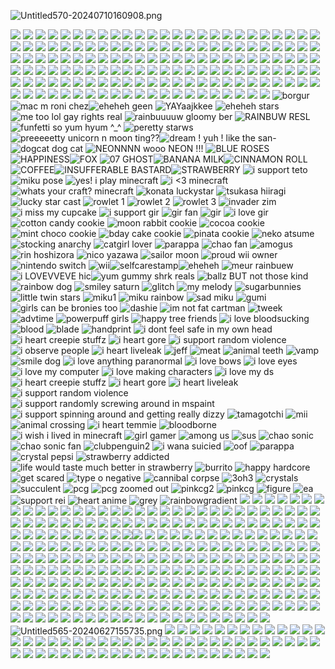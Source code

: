 ![Untitled570-20240710160908.png](https://i.postimg.cc/pTYh9jLY/Untitled570-20240710160908.png)

![](https://images-wixmp-ed30a86b8c4ca887773594c2.wixmp.com/f/e5e7c030-ad03-43e7-b916-8a9002416aea/d6jou9n-a0c7086e-da5d-439d-9e47-25788160b719.png?token=eyJ0eXAiOiJKV1QiLCJhbGciOiJIUzI1NiJ9.eyJpc3MiOiJ1cm46YXBwOjdlMGQxODg5ODIyNjQzNzNhNWYwZDQxNWVhMGQyNmUwIiwic3ViIjoidXJuOmFwcDo3ZTBkMTg4OTgyMjY0MzczYTVmMGQ0MTVlYTBkMjZlMCIsImF1ZCI6WyJ1cm46c2VydmljZTpmaWxlLmRvd25sb2FkIl0sIm9iaiI6W1t7InBhdGgiOiIvZi9lNWU3YzAzMC1hZDAzLTQzZTctYjkxNi04YTkwMDI0MTZhZWEvZDZqb3U5bi1hMGM3MDg2ZS1kYTVkLTQzOWQtOWU0Ny0yNTc4ODE2MGI3MTkucG5nIn1dXX0.zgrN21Rjey-S37IBnbKgxwLsQFxu0UKUAKcYsIu5cOY) ![](https://64.media.tumblr.com/f8df8d1650f0db716701f871c884cd12/56838e9c58515ae2-ff/s100x200/2d1c17f4859c0121150ef06debd9750992b42652.pnj) ![](https://64.media.tumblr.com/d560278d753c8bb053bbfde67d5ae568/56838e9c58515ae2-32/s100x200/843a00919f5642e11e9f85198d8b7217bdd607dd.pnj) ![](https://64.media.tumblr.com/0431f6d86e6eb937dc94b8f2b0a6e549/7f1e53022dacbd54-8b/s100x200/3abdc04bffcee0ab55c1be3866bdbff444562431.png) ![](https://64.media.tumblr.com/0beb8bc13bb48e9da003252ebebd96e4/fcc4b61c1aadc3a3-e6/s100x200/b86158c13f67a52b454eae4fc4ff0ceb9e137995.pnj) ![](https://64.media.tumblr.com/ca9f186e60f78a6c76336ea5d775e20d/e369840a4783f3c8-50/s100x200/244d7bac4cf4f7757c944bc6c3e9c824b832be68.pnj) ![](https://64.media.tumblr.com/995d5e6763ce8c247e22a315cf0be03b/c1444e7ecc640155-4d/s100x200/c2b24bbc883f142cc062326010a21212ad3df9e5.pnj) ![](https://64.media.tumblr.com/f79092b4f3b1d13cd178eba54434147f/11e8ce74f0043f84-09/s100x200/204590e4e6864c11b5e5bf36f82ff6ace2962f8f.gifv) ![](https://64.media.tumblr.com/41c41d9f16c2bee5e0fa5475b22cedeb/8a37568922282c2c-c6/s250x250_c1/a6f8bee80b3d64e7c8c64a598246b61f49644f99.gifv) ![](https://64.media.tumblr.com/bb83e057587b90a9d74417acc8302a2e/8976aed58605480c-cf/s100x200/ea60d82095c60ce2f0625ecebf4e9312bc06c673.gifv) ![](https://64.media.tumblr.com/e628ef9623beceaa9d3f1b5af3744ae0/8976aed58605480c-ec/s100x200/8fcddbc10fd1caddcf4e89a8124add8ea377012e.gifv) ![](https://images-wixmp-ed30a86b8c4ca887773594c2.wixmp.com/f/950a3e67-64a1-47c4-bfd7-59894cb6473a/dbtbwbe-3e6375f1-cce1-4b6a-b1c8-656d30c7041d.png?token=eyJ0eXAiOiJKV1QiLCJhbGciOiJIUzI1NiJ9.eyJzdWIiOiJ1cm46YXBwOjdlMGQxODg5ODIyNjQzNzNhNWYwZDQxNWVhMGQyNmUwIiwiaXNzIjoidXJuOmFwcDo3ZTBkMTg4OTgyMjY0MzczYTVmMGQ0MTVlYTBkMjZlMCIsIm9iaiI6W1t7InBhdGgiOiJcL2ZcLzk1MGEzZTY3LTY0YTEtNDdjNC1iZmQ3LTU5ODk0Y2I2NDczYVwvZGJ0YndiZS0zZTYzNzVmMS1jY2UxLTRiNmEtYjFjOC02NTZkMzBjNzA0MWQucG5nIn1dXSwiYXVkIjpbInVybjpzZXJ2aWNlOmZpbGUuZG93bmxvYWQiXX0.QqF48mJq6yp8WB6FM60uVqcCKAuee-KlTuuCMjmVgjk) ![](https://images-wixmp-ed30a86b8c4ca887773594c2.wixmp.com/f/950a3e67-64a1-47c4-bfd7-59894cb6473a/dbtbwfs-4a42cc60-d595-467c-9a72-d7262633133e.png?token=eyJ0eXAiOiJKV1QiLCJhbGciOiJIUzI1NiJ9.eyJzdWIiOiJ1cm46YXBwOjdlMGQxODg5ODIyNjQzNzNhNWYwZDQxNWVhMGQyNmUwIiwiaXNzIjoidXJuOmFwcDo3ZTBkMTg4OTgyMjY0MzczYTVmMGQ0MTVlYTBkMjZlMCIsIm9iaiI6W1t7InBhdGgiOiJcL2ZcLzk1MGEzZTY3LTY0YTEtNDdjNC1iZmQ3LTU5ODk0Y2I2NDczYVwvZGJ0Yndmcy00YTQyY2M2MC1kNTk1LTQ2N2MtOWE3Mi1kNzI2MjYzMzEzM2UucG5nIn1dXSwiYXVkIjpbInVybjpzZXJ2aWNlOmZpbGUuZG93bmxvYWQiXX0.8hg8Zi4L6_bggdYV9_TCokNLAlc6bHrTkVFX-93iLyw) ![](https://64.media.tumblr.com/b225a1480658ea5a869f7ce148c8a100/de836fe9c93e4cc6-dc/s100x200/f9a3cdfa081401caf71d9c2ebd6bf95e1a84f2f6.gifv) ![](https://64.media.tumblr.com/c8aaa8efeafb5366fb6c8c26900ae0b1/56838e9c58515ae2-12/s100x200/b95eee67fae47a9a775c8b42543465829505239b.pnj) ![](https://64.media.tumblr.com/17e7f51e27c14f4360739a4113306e51/473928ea48888009-16/s100x200/4a5cf44a6826e8a31ad60bdfcd9598dac73eddeb.jpg) ![](https://64.media.tumblr.com/1f05704d0bb02629e4f0c9d2956d3f07/473928ea48888009-80/s100x200/de965c3755aa2cc768b659ab2a750e6bd101a16e.gifv) ![](https://64.media.tumblr.com/68cbce29da19a3907132006dbca09812/21317507f7352712-ae/s100x200/30817669dfee943c9b61409ca1f0b2a685eeece6.gifv) ![](https://64.media.tumblr.com/3b27c3b3d5957330e5618e473e0fa6d1/21317507f7352712-36/s100x200/be6c030f9529a20eaa7f67f9976b62f0b4c14d5e.gifv) ![](https://64.media.tumblr.com/3ed765f3c2169b34e1437bafff243af5/21317507f7352712-58/s100x200/cf38c13bcc6aec64c29ea201b9e4240f05453669.gifv) ![](https://64.media.tumblr.com/b43cbd19d4514a0b6ef8aadab073afa5/0d9c08ed8003adc6-47/s100x200/b7c7b8b0469f400548eead0ea3a0228d79700e9a.webp) ![](https://64.media.tumblr.com/abb9dd88b9433ab3dba76f6a4b086b64/c50dc93c89e251e3-53/s100x200/d68788168979349b15caeccfc361a7b9d725b17d.gifv) ![](https://i.postimg.cc/HWNMgJgq/tumblr-136025ea51fd1a021a501fd2dade35ab-b8070b00-100.png) ![](https://i.postimg.cc/T3V5gCDx/tumblr-ab85edc0cf776f5fda2c93b7c3a551fe-ce475f65-100.png) ![](https://i.postimg.cc/bvLGFrgF/tumblr-c40b998cba6be230b35b9aa6f8f27c13-f706189c-100.png) ![](https://64.media.tumblr.com/56a26fc0572b7bfd87d5b75eeafb434a/2068e4f2499f9db6-2f/s100x200/b324e90d4a470443e1d82a1f2f6492d3c3f75190.pnj) [](https://64.media.tumblr.com/7b2d2bc2daaa7e49b4060f50580ac32c/c3de01a11644097d-ba/s100x200/e6cd1fba5d8acfd79709ec6bced89ac4f6f109ef.gifv) ![](https://64.media.tumblr.com/54934d9d224eabc4180ba0cb6db2561c/ac4ceda43d25e75b-65/s100x200/e44451de6bfb2d261abe1b2aa7c56aa567e7c2ad.pnj) ![](https://64.media.tumblr.com/c8aa11df7d9a7a2cf62a661ddc55afab/94152cface8e71f3-b0/s100x200/068856c6e947259dbebd1b8ab52cc22c5bda2ec3.gifv) ![](https://64.media.tumblr.com/a4208356765783ebcbb415be18134517/68aa877d24820849-6a/s100x200/da47eec69d1f0a575ae4c2bb69b43c3de20d85a3.gifv) ![](https://64.media.tumblr.com/460a4469c828387d346e21ca0b04847d/68aa877d24820849-4c/s100x200/b1813d980c93af4ce0b2db66988836024594812b.jpg) ![](https://64.media.tumblr.com/9d51e9710d24283290d83c095614f818/f06d09507e506cb1-3c/s100x200/111631458af727dd8fe23acaeda17754b3524ae2.gifv) ![](https://64.media.tumblr.com/48eddd33be41c7a74fb77f3fbce6704e/e16d9c3fd8438e13-67/s100x200/fb60e50a02384caf95f1a253edc57f7ccf4ade27.pnj) ![](https://64.media.tumblr.com/a188df5c8646719d930518241877f180/dde60c1e9dfffeeb-67/s100x200/a8d8cf4359165dd10bf36255838af7a87e47d15d.jpg) ![](https://64.media.tumblr.com/2255b4830abed444fc88f21b1b262edc/884eea48d188fc7b-24/s100x200/107402511a16b0ad9848910190c9e8bd6d77871c.pnj) ![](https://64.media.tumblr.com/9d2c1e47f4a960ea6737836b3c917c8b/884eea48d188fc7b-9b/s100x200/faf66db92aefea2319b25985b84f5310f29951f3.pnj) ![](https://64.media.tumblr.com/82e2f96601616ffe1230e35a8e3941f1/a45f1f281c342d3f-4a/s100x200/60d86e34c7e1f05b7655c5a0806d7b4967d945cc.gifv) ![](https://64.media.tumblr.com/a98eb8eeccdd36f87f0c23e9d0be35b1/2b2b6411073cf107-9e/s250x400/87995332fe0538ecc29268d753ef57df1909b08c.pnj) ![](https://64.media.tumblr.com/354cabee3737f562a77308673eae7685/2b2b6411073cf107-10/s100x200/ff6a03ccf3d2a2aefab28c8ad618c8cd9c412fb0.gifv) ![](https://64.media.tumblr.com/c414757238ca457ddfe2230d4b7da002/7d2e6e718dc66141-96/s100x200/cdf2441618bf6cfaf084f42d0f58ef11fb9d6bf9.gifv) ![](https://64.media.tumblr.com/1d79f8c3462f6db61b1a192e7d8b41fc/931b1b25b58c8b9c-38/s100x200/3f98c72f5c16862812669cc15c0d06dab9abd10a.gifv) ![](https://64.media.tumblr.com/5c2f1bdd38faf88199fc6d4e07abdc72/ceb1128e733eefa2-f2/s100x200/e87ad3becc8291a47eac3783767aaaff4b6ae475.gifv) ![](https://64.media.tumblr.com/243f831dfb3a859ee8d453dfe28861f9/2ba82c85997e6a3f-f6/s100x200/f952dcbc2b5605f4703c3e4630616b934a27786b.gifv) ![](https://64.media.tumblr.com/ef5c0d99d086d46dac52915906215f9a/0eee2be1617f87b5-99/s100x200/2f504a6fcc14c1a184dfcb67fa457609693e94e9.gifv) ![](https://64.media.tumblr.com/406391ca7f2e373cfaf3e58ce114710a/2105cdcc2d5f66ef-a1/s250x400/ee9f97f582d8c46fb7459f7b8de6f9ce106a9546.gifv) ![](https://64.media.tumblr.com/ab558b77dd392a2a1f204d463072f4c6/2105cdcc2d5f66ef-15/s250x400/c222747c6a4ddde175352f978e455c4486a67394.gifv) ![](https://64.media.tumblr.com/0446b3cbe7272eb12e178c9b9d149069/2105cdcc2d5f66ef-34/s250x400/2ced6a9d48bfbb5bc59629edfed1cd7838467755.gifv) ![](https://64.media.tumblr.com/06823f9b41af798cb896f59aa4b78af7/186bd89cfe934a48-b0/s100x200/4ba2d1e88b3f5d077dcc5472fb37f5a9c9472a13.pnj) ![](https://64.media.tumblr.com/0cb465d4b2766b4a0106334f2e49d53d/0f1d8bf2643e4d24-c4/s100x200/19050b362a1d1042fcc7af8ee2af63621bed835b.gifv) ![](https://64.media.tumblr.com/c39baa69b4ad3b82fef2b8e10a5c4fc1/07e80bd723d3bf82-2a/s100x200/f160dcbe8cd3776f7ad86bb5b430d72347b6d452.pnj) ![](https://64.media.tumblr.com/84903edef0364645b142b1c80d6fa19e/e6736d38004e0a13-e3/s100x200/d2e5eac746dabd41067941dcaf469114f6746a50.pnj) ![](https://64.media.tumblr.com/45136d54b5ece02bd81c2836f580eead/bf20e6d390cc0ec8-fe/s100x200/917b840835956b037a95eb3f50b7c99603243014.gifv) ![](https://64.media.tumblr.com/59d2b2cceb7a9856c2321f9630e4ed0a/bf20e6d390cc0ec8-00/s100x200/8515f9ed05b53c58fb7ee42caf981f5724e4ef6f.pnj) ![](https://64.media.tumblr.com/9a7e784aa08c331c2772f423b418e416/39206f329e6e7408-7f/s100x200/060e68fb580d361cc5d3c305a466b4b8dca031a4.pnj) ![](https://64.media.tumblr.com/76643ecf54d2ab83505772cf5dadef4d/a3ea198efbd28389-05/s100x200/674c50c6f794f0b56399c3570a680217399601c0.pnj) ![](https://64.media.tumblr.com/c0eac4a7798fac0d26f012315a8fff9c/ac6c0c6cdb1f498a-b3/s100x200/d030e1aa9a3035dba1a0f7723d4010daee448567.gifv) ![](https://64.media.tumblr.com/ee03b5975c9cacf9aa20c6b4423c2ab1/08a9651c9b40b657-fe/s100x200/6039b6c7c112654baa29a8d9ddea79c284a4f2c6.gifv) ![](https://64.media.tumblr.com/bc76165c1dea56b6a0467ae7c853014b/67f022aa9b571558-a9/s100x200/60ec3a1c38991e210b88e6bbc493d6b872afc3a0.gifv) ![](https://64.media.tumblr.com/d29e660a53e8b74703a2e4e2b5dfb181/b8d15739fc00aae0-f8/s100x200/0bb1441201153146d6b8ede752d8a8885b4460eb.pnj) ![](https://64.media.tumblr.com/51b8cb402388287c5af0a7f7a4596af2/ca63fb5a32b2b2ab-4b/s100x200/74e6e380706e96da20dbda61a70f69560354f2ad.gifv) ![](https://64.media.tumblr.com/e24af0fdb28c5811e56fad8ac3de4476/62e81ddceab68145-ce/s100x200/b2de2eb30d7f8945134f0f42455886cd3c8c3ad5.pnj) ![](https://64.media.tumblr.com/c172fd75fd541d6145b399ffe7d728bf/6b5723150fc6fdf6-d2/s100x200/07f86381a72bf70913ae52b734b9eff030d3be96.pnj) ![](https://64.media.tumblr.com/dd380a0634cdf48334713abdb41800c1/70d72e61f5447213-3b/s100x200/519313ea7063057151aa3e0a8ffb4bfafa2483b4.gifv) ![](https://64.media.tumblr.com/329060627b458d71eba3339cbcc94e56/162528d6350a90ed-f1/s100x200/dae917355d1e948c8ca2a611fe5f9bc82ab0c1e3.pnj) ![](https://64.media.tumblr.com/d3d1c2f4df289ebf259a014b588fa621/69ccfde05c8d9754-14/s100x200/418b1cedd8ce779a918a5eaf5a905e582f6037bf.pnj) ![](https://64.media.tumblr.com/e2687a6f753fed9973fee484f1d9e485/5e3c95ced90a9650-15/s100x200/3294002c5bec8f3bf7865cefa941dbb7b4364a9a.gifv) ![](https://64.media.tumblr.com/2443462120e00576ee4da02972e0d995/439e474683f8528a-d4/s100x200/1af42e68865ca821abefb447c284ce7a95022c3d.gifv) ![](https://64.media.tumblr.com/9098e2ff627a41833149442a0ef1c24b/3c17aeae15290a12-aa/s250x400/88cb38aeca1a32d7480b5e9d2f80d91f341518f4.gifv) ![](https://64.media.tumblr.com/8b7b8f362fc1e9ffd7ef321298b7471a/ad8ebdf5820fd60c-45/s100x200/ba7d0e029bb6d30dd8a797aff406ab3d0fb898b2.pnj) ![](https://64.media.tumblr.com/fcb3097c89fcd242298fdcb9f8694f35/a547a30599ea1fba-89/s250x400/62f96edf16d9f44d5e1eb20d0f6ec9964b4d355a.gifv) ![](https://64.media.tumblr.com/b5d2c012059e312e0cacb10f8c86e328/0b66a1d5af075f21-26/s100x200/a7dadd843ad8a8a8e19bccf7e4caa60c8fba4c3b.gifv) ![](https://64.media.tumblr.com/ff5182b79a190e85d01d33cf51e3e620/28114805e8191971-07/s100x200/613c8c3555e29be208613fbda990884b33d04503.gifv) ![](https://64.media.tumblr.com/761f0e18443ae0b6aba41a49c8a68be9/c24536296bf3cafe-d2/s250x400/082625b103fe50d057dead0698226bc66751d559.gifv) ![](https://64.media.tumblr.com/e8982fb11575fd4eab7def64ceb7a02b/c24536296bf3cafe-81/s100x200/31cc1f6760ae37c573acfef941cb9d316c237d80.pnj) ![](https://64.media.tumblr.com/cf094699cab5be2e5e0a1dba11f12336/50f99216662f3f44-34/s100x200/237c8067373115160539855685afe341f368c624.gifv) ![](https://64.media.tumblr.com/b275786a5382624fe57b77d25f92af09/d5ffbcb4662fafb8-9a/s250x400/9876eb512c4ec14e4da627a3a53b9087936e3584.gifv) ![](https://64.media.tumblr.com/b7cdad95c5ff749a1ba5a73bd0ba9d58/fafd25e3431c235e-d3/s250x400/c0603599e7f0d8d56d2c58969fbf4538f18c0f9f.gifv) ![](https://64.media.tumblr.com/b7ed29d9576116601b95102e2555ca2c/950d36d0942da142-ce/s250x400/67886fa1f847ad23bee10369bbe66f9e99b636f9.gifv) ![](https://64.media.tumblr.com/6c76a0794be5ae0b7908f87897fc749b/950d36d0942da142-da/s100x200/064a9cda486958d6b6647e8b586540a3e49c1f65.pnj) ![](https://64.media.tumblr.com/ab5205d40397579cd25c0bba4f6f321f/25f3dbd2bce8bcdc-02/s100x200/f6fe141ff8fbed0d01e0393da80d4ef5e6c96181.pnj) ![](https://64.media.tumblr.com/31b4baf4b9ef5d570431824c85a4b17c/7dbc2799d702705b-b3/s250x400/bb580bef898fdec951f4feb95d3cb45886f50d56.gifv) ![](https://64.media.tumblr.com/ebbb4572f801180a12c40893ed42e816/685218c4e7ba0ffa-70/s100x200/38c7868d12b5a8e321f3bcd32543df35c8da4cf3.pnj) ![](https://64.media.tumblr.com/f33966c2de7ef5fb75fd61b3a986397b/1ff48637beb04398-0d/s100x200/eebb021f1b6f80750f8709edbabc2ef21b53c830.pnj) ![](https://64.media.tumblr.com/626f158e91792b79556f086b8b22ff22/1ff48637beb04398-ae/s100x200/c47325d686c44805d95afae2a537ff27fe7cb128.pnj) ![](https://64.media.tumblr.com/483f2c3c92a9f99e97da9b307cd6ccf5/d9fd9108a97b6316-1e/s100x200/d428013a19e12a41b5ef726561298e5ab9bdb083.pnj) ![](https://64.media.tumblr.com/62095d5d265fe9fcc1b607b3e8a1d752/d9fd9108a97b6316-02/s100x200/b6573a338e2e2eae6ec854b40fc47e7f0db7c2b5.gifv) ![](https://64.media.tumblr.com/ab1293fcb275d83efb75fb335781fe48/004c10b328b69c3c-50/s100x200/125334e0395371fb2468e1018c5ce215ea1ffe12.pnj) ![](https://64.media.tumblr.com/a2a5e7e628d597b243db7c93b3f7b887/004c10b328b69c3c-8d/s100x200/df7e1048badb6031b70d837522dae91284534234.jpg) ![](https://64.media.tumblr.com/6b5c0d75a5b73a5e50bfaed16b4d3758/tumblr_pxdti0OBXR1xbgu08o1_100.pnj) ![](https://64.media.tumblr.com/c8feb3764a1d844de7fb7d355f5796b4/tumblr_pxbx7iRO2i1xbgu08o2_100.pnj) ![](https://64.media.tumblr.com/82a54d79f3e9425a06933bff586ae741/tumblr_pxbx7iRO2i1xbgu08o1_100.pnj) ![](https://64.media.tumblr.com/438e02ac2bd7cc996bd00eced1e822de/tumblr_pxbx7iRO2i1xbgu08o3_100.pnj) ![](https://64.media.tumblr.com/6a63f72cad0d94b1f4516cb73e293237/tumblr_pweh83JqH61xbgu08o4_100.pnj) ![](https://64.media.tumblr.com/a354ad0f2baa9f49eb018ec15c327cdb/tumblr_pwbmraBaXz1xbgu08o1_250.pnj) ![](https://64.media.tumblr.com/ad496575d711030267ae976fbe04b18a/tumblr_pw9859VfCE1xbgu08o8_100.gifv) ![](https://64.media.tumblr.com/fedb869884de8658f3e5edda468df524/tumblr_pw9859VfCE1xbgu08o6_100.gifv) ![](https://64.media.tumblr.com/17d312b8a3cdf7b4999301f34a868cbe/tumblr_pv7dwftyh41xbgu08o1_250.pnj) ![](https://64.media.tumblr.com/a8cea8c6d8c305a8ec13651509dbb0a8/tumblr_pumm358tWa1xbgu08o2_100.gifv) ![](https://64.media.tumblr.com/bb5e4e89ec67ff7ab0a8ea6668b9e785/tumblr_pumm358tWa1xbgu08o6_100.gifv) ![](https://64.media.tumblr.com/1f36e90946179e820f592f7e9e284ca0/tumblr_pufymjkqPh1xbgu08o3_100.pnj) ![](https://64.media.tumblr.com/4f7f2ff5e2406d3cda491ccd0c239496/tumblr_pub5ib0hJl1xbgu08o4_100.gifv) ![](https://64.media.tumblr.com/41d18537ebce2a54d3f3880cd72abaae/tumblr_pu7hy7jA0d1xbgu08o7_r1_100.gifv) ![](https://64.media.tumblr.com/925a0b62066779058848da3341db8c61/tumblr_ptvryfdlvS1xbgu08o5_r1_100.pnj) ![](https://64.media.tumblr.com/ba0b5c1528bb47e36132f0698a9fe812/tumblr_ptm363gomy1xbgu08o3_r1_100.pnj) ![](https://64.media.tumblr.com/c61433b23ef61f6fa3cb4cced8af94b6/tumblr_ptm363gomy1xbgu08o2_r1_100.pnj) ![](https://64.media.tumblr.com/628b7fd3e8d37979db4d4d678591a1ae/tumblr_pcq63w0ki61xbgu08o4_100.pnj) ![](https://64.media.tumblr.com/ba28bcfb094bb3bd44211761afdca66f/tumblr_pcq59nm7l61xbgu08o4_100.pnj) ![](https://64.media.tumblr.com/dc04838fd59657bc9322fb59633e2370/tumblr_pcprto2sBk1xbgu08o1_100.pnj) ![](https://64.media.tumblr.com/1994a2cfddd153f1987005dbbd92309f/tumblr_pcozvx2jhp1xbgu08o9_100.gifv) ![](https://64.media.tumblr.com/93999031b3c76e9c5b978faf6cc3f5b7/b6671499bfdc6d69-07/s100x200/55e54bbfed59043e596a18d002a51822c97fcbde.gifv) ![](https://64.media.tumblr.com/1e98d18037fa2e90d71ddf7d1499f086/439e474683f8528a-4b/s100x200/14846dc733e299356ffa958aa6054cea60c752f1.pnj) ![](https://64.media.tumblr.com/0ced95e673f7520e11aca5ad6e63925e/0070ae47cf7f50ce-8c/s100x200/9abf2b6a9eb0ea18aede06da81044ada2f2df0b1.gifv) ![](https://64.media.tumblr.com/d21a584e227820f7c04d5d01afc33ad6/9a3542754611acda-84/s100x200/4338383055ae9ce5e575f6719816c3b25fde8d56.pnj) ![](https://64.media.tumblr.com/1509f72e7a30ecccc04b71e174cb27e5/9a3542754611acda-26/s100x200/6e64e3bfb254b4599bdce880657006f1a2d8800e.pnj) ![](https://64.media.tumblr.com/dbea788cc9ca0f53c592cc4d429e82a2/a3ea198efbd28389-e8/s100x200/d247cebe729dc4abd59470aecf0f524d2aa2c2a4.pnj) ![](https://64.media.tumblr.com/04b6832baab9d990774f2dd12697d517/957bad2c6a46f594-f3/s250x400/0049f4317768eff0e0b2d1deebfe1327fbad487d.gifv) ![](https://64.media.tumblr.com/7de49164a3e0aace5683e3e753da4df1/6b5723150fc6fdf6-47/s100x200/3ab8d7bc264d7e227eb7c4e1a3cfed9584510f63.pnj) ![](https://64.media.tumblr.com/8b1a5dab0c9e7a842ac17a89159f477a/ffbe913d82e5a64c-f7/s250x400/d641ce060b52042f5e33aaf848161edef3be9987.gifv) ![](https://64.media.tumblr.com/3c4e8c6cc452e704ba003ed4e95078c1/7f1204bec2472a07-3d/s100x200/b776732b21b9fb8c86a53236b405e0248fa82ac9.gifv) ![](https://64.media.tumblr.com/52a1b0314d1848ff99b9e58e780f1c62/7f1204bec2472a07-fb/s250x400/f437981642ce85ec10147cc7dfbdf66d9637fc75.gifv) ![](https://64.media.tumblr.com/2eb1de2a356e33f68e5a09acd8950766/8c1bd35b8b383e24-da/s250x400/a3392a75156cff64ab511f65f4a1d0bb9e77c4e7.gifv) ![](https://64.media.tumblr.com/868aeb52c6950cc11b53517d71cdba02/a547a30599ea1fba-94/s250x400/d2b8de10d3b201efef84e8277004a59f2a64dbb7.gifv) ![](https://64.media.tumblr.com/2b31d56f78a8c360970bf68538a59ba9/4832c793295f6e32-2e/s100x200/df1454bf4133ae48ff334b521896038db184ff5e.pnj) ![](https://64.media.tumblr.com/c869309602cb28e42cbde0f315a137bd/28114805e8191971-42/s100x200/f87518004d84774a8d40399677b4e7f35a815fc9.gifv) ![](https://64.media.tumblr.com/31a5de3ff2fce1ccabb8f9de13d366b6/662df762836793cd-85/s100x200/8a737f4a3c509a3906715e20012f5b134fa0c372.pnj) ![](https://64.media.tumblr.com/d6dfa7b1441662d423fafc8b2221a139/1c6f03cf70239389-c4/s100x200/0f1158d2e1efc36e908efa8705a2a0613718a94e.pnj) ![](https://64.media.tumblr.com/3a4967660c7a917fd9e3b0d891fba58f/50f99216662f3f44-1d/s100x200/77a1a0a75ab26b5b266bc6c3be4c58ad342ddc25.gifv) ![](https://64.media.tumblr.com/3cd5e7f14568527968756cb41d838bb9/be64712e3a229f8c-29/s100x200/ac41fc14fd3c56f3c32fd2c3d746cb068af06da3.gifv) ![](https://64.media.tumblr.com/68de79db6c5e658b134698591f0502bb/d5ffbcb4662fafb8-24/s100x200/788afe87c9984f8b9404965a22172893e0f5b766.pnj) ![](https://64.media.tumblr.com/fac07f0e3180277da07d779f77ec74db/fcfb96ed7643eb38-c3/s250x400/67f5318cbcda050d81d3d128ea08fead961b0da8.gifv) ![](https://64.media.tumblr.com/9c10f88a68e97f4378cb6515aed66622/ba20ff6339b392ae-85/s100x200/49e9c73c7dec2f003f9668d0ab63dc35b7855ebb.pnj) ![](https://64.media.tumblr.com/f34e2441ba0c733d1b032abb5c530cdf/fafd25e3431c235e-15/s100x200/bdd66d660b3e1ebac71f5b075f1c90b30a0a8d34.pnj) ![](https://64.media.tumblr.com/bb93c4785d115e1a1a1488b83d573d0d/08f7a935e9626706-5d/s250x400/2536edd26a56bacebda235714f6a6214ddb686f7.gifv) ![](https://64.media.tumblr.com/521a5ba0008d61e87c674c745a4013ee/c3beed62e7112d1f-82/s100x200/263961fedb2d72bc63d3293ff681d3cee3400830.gifv) ![](https://64.media.tumblr.com/4e650d51186f00cc87b03386365ccdff/439e474683f8528a-b5/s100x200/421dbcd732c6d8c1af47e27ec98a683ceb9779ca.pnj) ![](https://64.media.tumblr.com/90bbf1e51db96fa02a14ee50b2c4bda0/736f153d09c752af-b7/s100x200/32ca0c031dc5f36794c9cb08ab782e3c80cbe4dc.jpg) ![](https://64.media.tumblr.com/5053599a454525ee8c5037c926fea0c2/25f3dbd2bce8bcdc-62/s100x200/786998d4bedb8130686c77ee59af511bd00a5027.pnj) ![](https://64.media.tumblr.com/b6e53187a5d3f71bdb10113fa58fd22a/656e3b7d318a9d6d-bf/s250x400/897d41fefa4ed5b3708e813852cfcdef89e88021.gifv) ![](https://64.media.tumblr.com/9245a15dad34f3b6bd5179908407ec73/e16d9c3fd8438e13-af/s100x200/ccf910778204ed13b524dc4db741a009fb08e47c.jpg) ![](https://64.media.tumblr.com/12da7add0f49f01e1844e5301c5f7357/dde60c1e9dfffeeb-90/s100x200/38963e037a22d18626685aafe10d07f6756f22d5.pnj) ![](https://64.media.tumblr.com/a2acf774789a7b0a0ca94360ee5c5c7c/884eea48d188fc7b-55/s100x200/add6499a56e9fa1accd7c02225fac096db19eb06.pnj) ![](https://64.media.tumblr.com/6b52627c0d7acccf72d822cd3845a713/884eea48d188fc7b-a5/s100x200/bb4b521bcf7577b88a08ab88d5dc9f41514d3cb2.pnj) ![](https://64.media.tumblr.com/87d6fd701f2633e415f57229f2fe83bb/2b2b6411073cf107-0e/s100x200/7068e40b27535a9fac0f5d289e44d74de3eb89d2.gifv) ![](https://64.media.tumblr.com/1997ca9dce039b8852bb7c86b48f22bf/ca63fb5a32b2b2ab-20/s100x200/2fa1441034ac7044149dc4de6a1d413ccecf507b.pnj) ![](https://64.media.tumblr.com/d200cdb0882ae2918e80f07ed2c020c6/62e81ddceab68145-42/s100x200/0179ff44ddbf88c46403cca87a86c332259e6c93.pnj) ![](https://64.media.tumblr.com/f520c54c82150eaa382d8c2c8f34f1d6/62a0af9c87bd564d-44/s100x200/3d83c67faf7b71b0ce4f7000280b1d8555d2a539.gifv) ![](https://64.media.tumblr.com/8264ca5d392c3832c452485efb11fb39/7d2e6e718dc66141-a3/s100x200/7d57f87124704bda1484aff9cfa36f0dfee67fc7.gifv) ![borgur](https://64.media.tumblr.com/00b0d0e07d1c0c160065ca29692887e9/80f8b3e3d8105076-10/s100x200/84d5b50bcd15dc484a8d8ac93d0e6ccdebe6232a.pnj) ![mac m roni chez](https://64.media.tumblr.com/c688678830d862def00fb9b75fa2e12e/80f8b3e3d8105076-a0/s100x200/ad151e298dd77ab906e6bea08b595c9307da75ff.pnj)![eheheh geen](https://y2k.neocities.org/stamps2/glow_in_the_dark_by_glittersludge-day6eyf.png) ![YAYaajkkee](https://y2k.neocities.org/stamps2/jw_by_molly_stamps-da855iw.png) ![eheheh stars](https://y2k.neocities.org/stamps2/lisa_frank_stars_stamp_by_vtge-dcgi8ad.png)![me too lol gay rights real](https://y2k.neocities.org/stamps2/tumblr_inline_phwim6Kdtr1w0aona_500.gif) ![rainbuuuuw gloomy ber](https://y2k.neocities.org/stamps2/tumblr_bdbeb41df885e2134a90657403151f86_3cf0b51f_100.png) ![RAINBUW RESL](https://y2k.neocities.org/stamps2/54b3a495-507e-44b6-846d-afeb6585296b.gif)![funfetti so yum hyum ^\_^](https://y2k.neocities.org/stamps/tumblr_pc32dzs2aK1u9srw6o2_100.png) ![peretty starws](https://y2k.neocities.org/stamps2/rainbow_1_by_catjamsprinkles-dc229te.png) ![preeeeetty unicorn n moon ting??](https://y2k.neocities.org/stamps2/what_the_fuck_by_molly_stamps-da0o6el.png)![dream ! yuh ! like the san-](https://64.media.tumblr.com/68f39100e4aebc52f18d956e160bb57e/6f66cee75af81193-70/s100x200/308cd3aa2c9ae7ec202f6421d92342f8b9ee648e.gifv) ![dogcat dog cat](https://y2k.neocities.org/stamps/74.png) ![NEONNNN wooo NEON !!!](https://y2k.neocities.org/stamps/tumblr_inline_mr1o1iZNsX1qz4rgp.png) ![BLUE ROSES](https://images-wixmp-ed30a86b8c4ca887773594c2.wixmp.com/f/88a472ee-d8c3-47c1-ba94-bc12f8df3407/dc59m8j-a94b56b3-a869-436f-b2d5-d0ec58ab7d5e.png?token=eyJ0eXAiOiJKV1QiLCJhbGciOiJIUzI1NiJ9.eyJzdWIiOiJ1cm46YXBwOjdlMGQxODg5ODIyNjQzNzNhNWYwZDQxNWVhMGQyNmUwIiwiaXNzIjoidXJuOmFwcDo3ZTBkMTg4OTgyMjY0MzczYTVmMGQ0MTVlYTBkMjZlMCIsIm9iaiI6W1t7InBhdGgiOiJcL2ZcLzg4YTQ3MmVlLWQ4YzMtNDdjMS1iYTk0LWJjMTJmOGRmMzQwN1wvZGM1OW04ai1hOTRiNTZiMy1hODY5LTQzNmYtYjJkNS1kMGVjNThhYjdkNWUucG5nIn1dXSwiYXVkIjpbInVybjpzZXJ2aWNlOmZpbGUuZG93bmxvYWQiXX0.5kU-gdhzu9RGDlmEYgcbG_wL0jmU2wSFgvi_2VWHBK4)![HAPPINESS](https://images-wixmp-ed30a86b8c4ca887773594c2.wixmp.com/f/25425fb2-bc94-4349-8d8a-6eabb4d6ccd2/dbwzfkl-c69026ae-abcc-4e7b-a61b-7845244896bb.gif?token=eyJ0eXAiOiJKV1QiLCJhbGciOiJIUzI1NiJ9.eyJzdWIiOiJ1cm46YXBwOjdlMGQxODg5ODIyNjQzNzNhNWYwZDQxNWVhMGQyNmUwIiwiaXNzIjoidXJuOmFwcDo3ZTBkMTg4OTgyMjY0MzczYTVmMGQ0MTVlYTBkMjZlMCIsIm9iaiI6W1t7InBhdGgiOiJcL2ZcLzI1NDI1ZmIyLWJjOTQtNDM0OS04ZDhhLTZlYWJiNGQ2Y2NkMlwvZGJ3emZrbC1jNjkwMjZhZS1hYmNjLTRlN2ItYTYxYi03ODQ1MjQ0ODk2YmIuZ2lmIn1dXSwiYXVkIjpbInVybjpzZXJ2aWNlOmZpbGUuZG93bmxvYWQiXX0.B10_VncwBsXLF4uTxYE1SN4x0Th9cl431GDkx6-W5HQ)![FOX](https://images-wixmp-ed30a86b8c4ca887773594c2.wixmp.com/f/8debd67d-e4d9-453b-aed3-998549f50bbd/dayevd1-18ce81c9-ce6b-42c4-95c8-7d0ffb1d64f5.gif?token=eyJ0eXAiOiJKV1QiLCJhbGciOiJIUzI1NiJ9.eyJzdWIiOiJ1cm46YXBwOjdlMGQxODg5ODIyNjQzNzNhNWYwZDQxNWVhMGQyNmUwIiwiaXNzIjoidXJuOmFwcDo3ZTBkMTg4OTgyMjY0MzczYTVmMGQ0MTVlYTBkMjZlMCIsIm9iaiI6W1t7InBhdGgiOiJcL2ZcLzhkZWJkNjdkLWU0ZDktNDUzYi1hZWQzLTk5ODU0OWY1MGJiZFwvZGF5ZXZkMS0xOGNlODFjOS1jZTZiLTQyYzQtOTVjOC03ZDBmZmIxZDY0ZjUuZ2lmIn1dXSwiYXVkIjpbInVybjpzZXJ2aWNlOmZpbGUuZG93bmxvYWQiXX0.naF3UnXyAbWRKXbf7c9kQrpMBrRgb3Abr-QAWLECaYs)
![07 GHOST](https://images-wixmp-ed30a86b8c4ca887773594c2.wixmp.com/f/6f58a018-7b8e-4c1f-8850-c7d92379568c/d9lnskh-be3e14d7-d8ea-418a-8697-67e0af75a0bd.png?token=eyJ0eXAiOiJKV1QiLCJhbGciOiJIUzI1NiJ9.eyJzdWIiOiJ1cm46YXBwOjdlMGQxODg5ODIyNjQzNzNhNWYwZDQxNWVhMGQyNmUwIiwiaXNzIjoidXJuOmFwcDo3ZTBkMTg4OTgyMjY0MzczYTVmMGQ0MTVlYTBkMjZlMCIsIm9iaiI6W1t7InBhdGgiOiJcL2ZcLzZmNThhMDE4LTdiOGUtNGMxZi04ODUwLWM3ZDkyMzc5NTY4Y1wvZDlsbnNraC1iZTNlMTRkNy1kOGVhLTQxOGEtODY5Ny02N2UwYWY3NWEwYmQucG5nIn1dXSwiYXVkIjpbInVybjpzZXJ2aWNlOmZpbGUuZG93bmxvYWQiXX0.EwjaOJ6SW7-P-OdQng48L7MSQaiCd3JVgSTe-fG8bsQ)![BANANA MILK](https://images-wixmp-ed30a86b8c4ca887773594c2.wixmp.com/f/9c694ef0-ce82-461b-9e43-ea953fddf162/da60kjj-03260482-b10d-4a9c-bbc9-28030a5ef784.png?token=eyJ0eXAiOiJKV1QiLCJhbGciOiJIUzI1NiJ9.eyJzdWIiOiJ1cm46YXBwOjdlMGQxODg5ODIyNjQzNzNhNWYwZDQxNWVhMGQyNmUwIiwiaXNzIjoidXJuOmFwcDo3ZTBkMTg4OTgyMjY0MzczYTVmMGQ0MTVlYTBkMjZlMCIsIm9iaiI6W1t7InBhdGgiOiJcL2ZcLzljNjk0ZWYwLWNlODItNDYxYi05ZTQzLWVhOTUzZmRkZjE2MlwvZGE2MGtqai0wMzI2MDQ4Mi1iMTBkLTRhOWMtYmJjOS0yODAzMGE1ZWY3ODQucG5nIn1dXSwiYXVkIjpbInVybjpzZXJ2aWNlOmZpbGUuZG93bmxvYWQiXX0.WRadppS-FjEps9ynLGmneAIqPMMJoriFgQXm3pYNwjY)![CINNAMON ROLL](https://images-wixmp-ed30a86b8c4ca887773594c2.wixmp.com/f/b9acc8fc-c76a-4272-99b7-ecd3c5397c2c/da0nab5-fdff4a93-d07b-49e2-89d6-ba66f77f8bc9.gif?token=eyJ0eXAiOiJKV1QiLCJhbGciOiJIUzI1NiJ9.eyJzdWIiOiJ1cm46YXBwOjdlMGQxODg5ODIyNjQzNzNhNWYwZDQxNWVhMGQyNmUwIiwiaXNzIjoidXJuOmFwcDo3ZTBkMTg4OTgyMjY0MzczYTVmMGQ0MTVlYTBkMjZlMCIsIm9iaiI6W1t7InBhdGgiOiJcL2ZcL2I5YWNjOGZjLWM3NmEtNDI3Mi05OWI3LWVjZDNjNTM5N2MyY1wvZGEwbmFiNS1mZGZmNGE5My1kMDdiLTQ5ZTItODlkNi1iYTY2Zjc3ZjhiYzkuZ2lmIn1dXSwiYXVkIjpbInVybjpzZXJ2aWNlOmZpbGUuZG93bmxvYWQiXX0.jKqp7BfVYf0dJgcYKVQGqDZQWWS90LWAaUMyEEi-aak)
![COFFEE](https://images-wixmp-ed30a86b8c4ca887773594c2.wixmp.com/f/42200fb7-15a9-4fe6-9aec-decd3fd6bb3b/d98jmsi-ae68448a-dfda-401d-92a4-faaf83d8902e.gif?token=eyJ0eXAiOiJKV1QiLCJhbGciOiJIUzI1NiJ9.eyJzdWIiOiJ1cm46YXBwOjdlMGQxODg5ODIyNjQzNzNhNWYwZDQxNWVhMGQyNmUwIiwiaXNzIjoidXJuOmFwcDo3ZTBkMTg4OTgyMjY0MzczYTVmMGQ0MTVlYTBkMjZlMCIsIm9iaiI6W1t7InBhdGgiOiJcL2ZcLzQyMjAwZmI3LTE1YTktNGZlNi05YWVjLWRlY2QzZmQ2YmIzYlwvZDk4am1zaS1hZTY4NDQ4YS1kZmRhLTQwMWQtOTJhNC1mYWFmODNkODkwMmUuZ2lmIn1dXSwiYXVkIjpbInVybjpzZXJ2aWNlOmZpbGUuZG93bmxvYWQiXX0.essicepKr_znQGQ6QX66ygRw3mGM0KfEuguHHEdR8To)![INSUFFERABLE BASTARD](https://y2k.neocities.org/stamps/cfe4154e2d76ef28905eec3211797b72-d9y5ll0.png)![STRAWBERRY](https://y2k.neocities.org/stamps/tumblr_inline_mr1k13DUYS1qz4rgp.png) ![i support teto](https://files.catbox.moe/hk6ubw.jpg) ![miku pose](https://files.catbox.moe/tyiknv.gif)
![yes! i play minecraft](https://files.catbox.moe/n4355u.png)  ![i <3 minecraft](https://files.catbox.moe/hwgc0i.png) ![whats your craft? minecraft](https://files.catbox.moe/n7spsi.png)
![konata luckystar](https://files.catbox.moe/7gm268.png) ![tsukasa hiiragi](https://files.catbox.moe/u7g912.png) ![lucky star cast](https://files.catbox.moe/1a66u5.gif)
![rowlet 1](https://files.catbox.moe/5cjvbh.png) ![rowlet 2](https://files.catbox.moe/92vxim.gif) ![rowlet 3](https://files.catbox.moe/cv3mga.png)
![invader zim](https://files.catbox.moe/kfc2rk.png) ![i miss my cupcake](https://files.catbox.moe/rwlzdg.jpg) ![i support gir](https://files.catbox.moe/dup8l3.gif)
![gir fan](https://files.catbox.moe/su0j8w.png) ![gir](https://files.catbox.moe/v6vl30.png) ![i love gir](https://files.catbox.moe/x7kcsh.gif)
![cotton candy cookie](https://files.catbox.moe/1s0nvj.png) ![moon rabbit cookie](https://files.catbox.moe/v3mp07.png) ![cocoa cookie](https://files.catbox.moe/0pqm5s.png)
![mint choco cookie](https://files.catbox.moe/6spac6.png) ![bday cake cookie](https://files.catbox.moe/60hvi3.png) ![pinata cookie](https://files.catbox.moe/5wsixl.png)
![neko atsume](https://files.catbox.moe/ztbmo7.png) ![stocking anarchy](https://files.catbox.moe/10ye0l.gif) ![catgirl lover](https://files.catbox.moe/x1gfkr.png)
![parappa](https://files.catbox.moe/mwpm5y.png) ![chao fan](https://files.catbox.moe/1qw34p.png) ![amogus](https://files.catbox.moe/1o6phx.png)
![rin hoshizora](https://files.catbox.moe/tlyn6t.png) ![nico yazawa](https://files.catbox.moe/wf5xsa.png) ![sailor moon](https://files.catbox.moe/56i8go.gif)
![proud wii owner](https://files.catbox.moe/etx481.jpg) ![nintendo switch](https://files.catbox.moe/kazsap.gif) ![wii](https://files.catbox.moe/ls3ibf.gif)![selfcarestamp](https://external-media.spacehey.net/media/s9WQKEotDnqZLA8t23dgNkV63ZggI72b0bV8PdJRP52w=/https://i.postimg.cc/NjzNVhGG/009-by-pastelpink-fuckery-dazxzle-fullview.png)![eheheh](https://supplies.ju.mp/assets/images/gallery02/80a9d11e.png?v=8cd1d9b0) ![meur rainbuew](https://supplies.ju.mp/assets/images/gallery02/a60643cb.png?v=8cd1d9b0) ![i LOVEVVEVE hic](https://supplies.ju.mp/assets/images/gallery01/770fe54b.png?v=8cd1d9b0)![yum gummy shrk reals](https://y2k.neocities.org/stamps2/gummy_sharks_by_bunsona-d9wuhub.png) ![ballz BUT not those kind](https://64.media.tumblr.com/733abe941d3bfae7ca5b3ef03c7098c7/78b4a15a5bb1c11f-46/s100x200/8c500ea89dab8825ed6ab65ddc778a75ccfcdff3.pnj) 
![rainbow dog](https://i.imgur.com/7ONWREy.png) ![smiley saturn](https://i.imgur.com/XHFw6rh.png) ![glitch](https://i.imgur.com/FVeBmTO.png) ![my melody](https://i.imgur.com/5nNrUZv.png) ![sugarbunnies](https://i.imgur.com/KuPU9wN.png) ![little twin stars](https://i.imgur.com/2OVHGFU.png) ![miku1](https://i.imgur.com/Nqy9HxX.png) ![miku rainbow](https://i.imgur.com/d3NShnT.png) ![sad miku](https://i.imgur.com/mC3ryvz.gif) ![gumi](https://i.imgur.com/aFW5QyR.jpg) ![girls can be bronies too](https://i.imgur.com/yeSUwbK.gif) ![dashie](https://i.imgur.com/wBoMbst.png) ![im not fat cartman](https://i.imgur.com/LGtA9kY.gif) ![tweek](https://i.imgur.com/J6G7eRr.png) ![advtime](https://i.imgur.com/UuNyEMe.jpg) ![powerpuff girls](https://i.imgur.com/61w7juV.png) ![happy tree friends](https://i.imgur.com/XalKgUv.png) ![i love bloodsucking](https://i.imgur.com/r7Q4jxY.png) ![blood](https://i.imgur.com/RG8knpB.gif) ![blade](https://i.imgur.com/ac3nb1k.gif) ![handprint](https://i.imgur.com/E7JdaRq.png) ![i dont feel safe in my own head](https://i.imgur.com/8OxmIdY.png) ![i heart creepie stuffz](https://i.imgur.com/oQs2JoW.png) ![i heart gore](https://i.imgur.com/vLG3ndC.gif) ![i support random violence](https://i.imgur.com/xFMNuo5.gif) ![i observe people](https://i.imgur.com/WBOI4D5.png) ![i heart liveleak](https://i.imgur.com/QSIkkrn.png) ![jeff](https://i.imgur.com/8NfOVws.png) ![meat](https://i.imgur.com/JHTLgu4.png) ![animal teeth](https://i.imgur.com/mgyisiR.png) ![vamp](https://i.imgur.com/abQ3FS7.png) ![smile dog](https://i.imgur.com/oh5hw5j.png) ![i love anything paranormal](https://i.imgur.com/PiX8dof.gif) ![i love bows](https://i.imgur.com/y9lsF5I.png) ![i love eyes](https://i.imgur.com/g6sbqiT.png) ![i love my computer](https://i.imgur.com/wBUNIRm.png) ![i love making characters](https://i.imgur.com/S9hEm2g.gif) ![i love my ds](https://i.imgur.com/PYqqQJo.png) ![i heart creepie stuffz](https://i.imgur.com/oQs2JoW.png) ![i heart gore](https://i.imgur.com/vLG3ndC.gif) ![i heart liveleak](https://i.imgur.com/QSIkkrn.png) ![i support random violence](https://i.imgur.com/xFMNuo5.gif) ![i support randomly screwing around in mspaint](https://i.imgur.com/zcBDzCq.jpg) ![i support spinning around and getting really dizzy](https://i.imgur.com/8aPaKGl.gif) ![tamagotchi](https://i.imgur.com/K1ny9X5.png) ![mii](https://i.imgur.com/vP93xDD.png) ![animal crossing](https://i.imgur.com/BBf7K9S.png) ![i heart temmie](https://i.imgur.com/5xf7jGM.png) ![bloodborne](https://i.imgur.com/FvtN6U3.png) ![i wish i lived in minecraft](https://i.imgur.com/doE92kt.gif) ![girl gamer](https://i.imgur.com/Zzii59u.jpg) ![among us](https://i.imgur.com/sV4T9jy.png) ![sus](https://i.imgur.com/7xBOZZV.png) ![chao sonic](https://i.imgur.com/XTGqbbF.png) ![chao sonic fan](https://i.imgur.com/j5wI6GN.png) ![clubpenguin2](https://i.imgur.com/LlivkE7.png) ![i wana suicied](https://i.imgur.com/0o4XMFs.png) ![oof](https://i.imgur.com/6YA5rMy.png) ![parappa](https://i.imgur.com/OIMiXzq.png) ![crystal pepsi](https://i.imgur.com/aOnSTQa.png) ![strawberry addicted](https://i.imgur.com/4mZOAKN.gif) ![life would taste much better in strawberry](https://i.imgur.com/SrozIcy.png) ![burrito](https://i.imgur.com/VIA6Wjw.png) ![happy hardcore](https://i.imgur.com/NeZod4z.png) ![get scared](https://i.imgur.com/1iruWgn.png) ![type o negative](https://i.imgur.com/Ra6GMBi.png) ![cannibal corpse](https://i.imgur.com/R7fEo3s.png) ![3oh3](https://i.imgur.com/oXR2eIc.jpg) ![crystals](https://i.imgur.com/1vu2h7R.png) ![succulent](https://i.imgur.com/CiOH23V.png) ![pcg](https://i.imgur.com/LX609cN.png) ![pcg zoomed out](https://i.imgur.com/giTPl0w.png) ![pinkcg2](https://i.imgur.com/WR4ZHwp.png) ![pinkcg](https://i.imgur.com/4PISq4K.png) ![figure](https://i.imgur.com/3NYEJYG.png) ![ea](https://i.imgur.com/innIsvA.png) ![support rei](https://i.imgur.com/dLqAUOn.jpg) ![heart anime](https://i.imgur.com/5vqkXUJ.png) ![grey](https://i.imgur.com/NB9e72l.png) ![rainbowgradient](https://i.imgur.com/gFnYlXf.png)
  ![](https://y2k.neocities.org/stamps/goth_checkered_stamp_by_megz16death-d36hccz.png) ![](https://y2k.neocities.org/stamps/tumblr_inline_p1fyv1nUPi1rv0j40_500j.png) ![](https://y2k.neocities.org/stamps/tumblr_inline_pe6lc7ijO61v11djx_1280.gif) ![](https://y2k.neocities.org/stamps/tumblr_inline_pe6lgnMpVC1v11djx_1280.gif) ![](https://y2k.neocities.org/stamps/tumblr_pgef2uZbKY1xzybrpo1_100.gif) ![](https://y2k.neocities.org/stamps/tumblr_phusl1y0JK1xk82cxo9_100.gif) ![](https://y2k.neocities.org/stamps/tumblr_inline_pe6lvyKkO11v11djx_1280.gif) ![](https://y2k.neocities.org/stamps/tumblr_pbl4whs7Xl1wlxvjlo4_100.png) ![](https://y2k.neocities.org/stamps/pompompurin.gif) ![](https://y2k.neocities.org/stamps2/hill.png) ![](https://y2k.neocities.org/stamps2/gloomy_bear_stamp_by_bunsona-d9x76vr.png) ![](https://y2k.neocities.org/stamps2/kyubey_stamp_by_death_summoner-d4omq88.png) ![](https://y2k.neocities.org/stamps2/tumblr_inline_plj6aruy0Y1vsqiz2_500.png) ![](https://y2k.neocities.org/stamps2/tumblr_pbffcs5mpm1xz2nuuo1_250.gif) ![](https://i.imgur.com/mpwvlak.png) ![](https://i.imgur.com/kqIFcTw.png) ![](https://i.imgur.com/vNyGBar.png) ![](https://i.imgur.com/zP690Pm.jpg) ![](https://i.imgur.com/3TQ87N7.png) ![](https://i.imgur.com/ujhMe6K.png)  ![](https://i.imgur.com/qpPSA5e.gif) ![](https://i.imgur.com/Dj8zc4c.jpg) ![](https://i.imgur.com/SoAfof5.gif) ![](https://i.imgur.com/rFxE6PY.gif) ![](https://autism.crd.co/assets/images/gallery05/f166b4b1.png?v=aaa3f391) ![](https://autism.crd.co/assets/images/gallery05/5e72db8c.gif?v=aaa3f391) ![](https://supplies.ju.mp/assets/images/gallery01/640f8ff7.gif?v=9163b103) ![](https://supplies.ju.mp/assets/images/gallery01/dcd0451a.png?v=9163b103) ![](https://supplies.ju.mp/assets/images/gallery01/0b220424.gif?v=9163b103) ![](https://supplies.ju.mp/assets/images/gallery02/35c8a8bb.gif?v=9163b103) ![](https://y2k.neocities.org/stamps2/db13uc6-4f53ae41-d0a0-4447-a790-b1540ce55359.png) ![](https://wilardo.crd.co/assets/images/gallery08/4895123d.gif?v=5ca3d6da) ![](https://wilardo.crd.co/assets/images/gallery08/803dc53c.gif?v=5ca3d6da) ![](https://wilardo.crd.co/assets/images/gallery10/ca0fd3c6.png?v=5ca3d6da) ![](https://wilardo.crd.co/assets/images/gallery11/cfe71b8b.jpg?v=5ca3d6da) ![](https://wilardo.crd.co/assets/images/gallery11/f27a8ce7.jpg?v=5ca3d6da) ![]( https://wilardo.crd.co/assets/images/gallery11/353f1847.png?v=5ca3d6da) ![](https://wilardo.crd.co/assets/images/gallery11/a08f3305.png?v=5ca3d6da) ![](https://wilardo.crd.co/assets/images/gallery13/f00c3c38.png?v=5ca3d6da) ![](https://wilardo.crd.co/assets/images/gallery13/91ed40db.png?v=5ca3d6da) ![](https://wilardo.crd.co/assets/images/gallery13/7eb68043.png?v=5ca3d6da) ![](https://wilardo.crd.co/assets/images/gallery13/c1ce00ad.gif?v=5ca3d6da) ![](https://wilardo.crd.co/assets/images/gallery16/4d54d4c2.gif?v=5ca3d6da) ![](https://wilardo.crd.co/assets/images/gallery16/aa2ea780.png?v=5ca3d6da) ![](https://wilardo.crd.co/assets/images/gallery16/f1c73565.png?v=5ca3d6da) ![](https://wilardo.crd.co/assets/images/gallery13/7e8a357b.png?v=5ca3d6da) ![](https://wilardo.crd.co/assets/images/gallery16/a292ba52.png?v=5ca3d6da) ![](https://wilardo.crd.co/assets/images/gallery16/e3224aed.png?v=5ca3d6da) ![](https://wilardo.crd.co/assets/images/gallery16/30cbaa81.png?v=5ca3d6da) ![](https://64.media.tumblr.com/ebdb828fec5418fb02b7907f4b21a479/3233b539846a2503-a3/s100x200/8d58180fa59f85426004ddeec8b55d6720044bed.gifv) ![](https://dinkle.crd.co/assets/images/image04.png?v=fa68b83d) ![](https://64.media.tumblr.com/1135ae61651fba46b5138dbc39718245/tumblr_ptqxprOPyY1xbgu08o6_100.png) ![](https://64.media.tumblr.com/33040e38bb0d60d7ab6e1e664560b2a7/d511c7faddc57de9-fe/s100x200/74947d75b9ac351eb8dce26e6dd0a9be70ae185b.gifv) ![](https://wilardo.crd.co/assets/images/gallery10/e2c3fdbf.gif?v=5ca3d6da) ![](https://mikejima.crd.co/assets/images/gallery14/0754cb75.gif?v=03449813) ![](https://phonecharm.carrd.co/assets/images/gallery03/37446eca.jpg?v=870ab704) ![](https://64.media.tumblr.com/25bcf717a32434fde4e63628f3394c18/725b272bd748c82f-61/s100x200/5a4efbec2e88be0153fa7ef5d13b24067ee7f344.png) ![](https://64.media.tumblr.com/5a1ea7d576aa86a0748e2b58507dd2f6/87a60c4bf59d1130-b7/s250x400/57d2cf42ab5cdd8510866b2eaa965f619b325a1b.gifv) ![](https://64.media.tumblr.com/ce97c1e407499e090372c8594fcc055b/432833bf2337103d-2f/s100x200/a5d1e05be8088e79149c6ac19e05707db878e2a2.pnj) ![](https://64.media.tumblr.com/87f037111c0fadfd593a47fa299a6a0b/c47c936f31465ded-a1/s100x200/bdb5555970e7378dfc1e8b20193a706f695b6c5e.gifv) ![](http://orig12.deviantart.net/ab1d/f/2010/078/5/2/stamp_black_rock_shooter_by_the_last_fallen_ange.gif) ![](http://orig04.deviantart.net/1a79/f/2014/042/b/c/paswg_stamp_by_sunnstamp-d763ekp.gif) ![](https://i.imgur.com/HDfsHGj.gif) ![](https://64.media.tumblr.com/45635acf67399c9378c701cb549b25ca/462000832d94c87b-a0/s250x250_c1/01aab66a291d93b492975ef2eb17fa4743f99d68.gif) ![](https://images-wixmp-ed30a86b8c4ca887773594c2.wixmp.com/f/712c88f6-7fe1-431e-989c-060ca457cd65/ddiwntg-e03ea67a-72cf-4130-b5a7-ca398fe72c27.png/v1/fill/w_99,h_56,strp/pachimari_stamp__overwatch__by_ittichy_ddiwntg-fullview.png?token=eyJ0eXAiOiJKV1QiLCJhbGciOiJIUzI1NiJ9.eyJzdWIiOiJ1cm46YXBwOiIsImlzcyI6InVybjphcHA6Iiwib2JqIjpbW3siaGVpZ2h0IjoiPD01NiIsInBhdGgiOiJcL2ZcLzcxMmM4OGY2LTdmZTEtNDMxZS05ODljLTA2MGNhNDU3Y2Q2NVwvZGRpd250Zy1lMDNlYTY3YS03MmNmLTQxMzAtYjVhNy1jYTM5OGZlNzJjMjcucG5nIiwid2lkdGgiOiI8PTk5In1dXSwiYXVkIjpbInVybjpzZXJ2aWNlOmltYWdlLm9wZXJhdGlvbnMiXX0.vrMONcQpClxvYcHQgKcOfKWcDAgh9IEFC_GRkEL6esw) ![](https://i.imgur.com/gTBNpZq.png) ![](https://64.media.tumblr.com/d993ba006d71ea7c4ba8d9a58bdf599b/tumblr_pbffqbbpPL1xz2nuuo9_100.gifv)![](https://64.media.tumblr.com/8b1059417dbf0b3c1bac4d8455496918/tumblr_pbdqoge3op1xz2nuuo3_100.gifv) ![](https://64.media.tumblr.com/c1998826538d21d8fab80e22aaad6a98/5ad89447665cb87b-0a/s100x200/9b1012951951b203de55e86e3229dc9f2002f058.gifv) ![](https://64.media.tumblr.com/4a686b996c12a40921fae5214df4232f/f574b1971452eaa0-19/s100x200/3924f1a44f72dfb7ed221b11c2519bf42de584b8.gifv) ![](https://64.media.tumblr.com/a55630a60fbc97c9d33f1c243be6a89b/dde60c1e9dfffeeb-a9/s100x200/920adbf9df527c730557e78ad1881b72aa4ad73c.gifv) ![](https://64.media.tumblr.com/10589758030606f4e48d3d805a2107e1/894deb32599f4a8d-db/s100x200/3bdbac582f0f98f8f7ea4adb9d0c059286c3092e.pnj) ![](https://raining-starss.neocities.org/garfpenis%20(4).png) ![](https://raining-starss.neocities.org/thebread%20(10).gif) ![](https://raining-starss.neocities.org/col%20(2).gif) ![](https://64.media.tumblr.com/4951864dc3de87cd0559ba9025f1bb46/59370d4e2896e4be-4e/s100x200/4bdb96ee4812246be2297c81ee60af613f7b1903.gifv) ![](https://64.media.tumblr.com/c09f6b59d1deddb0bb1a227517357c63/59370d4e2896e4be-a1/s100x200/944f91899bc76215300c7fe86256a4995a158e09.pnj) ![](https://64.media.tumblr.com/654bbf1954027deb06446c9cd50d6a77/44e0792ede927bfc-c5/s100x200/f31e0be60f8ab0e17f0845993e200792a38e2d9b.pnj) ![](https://64.media.tumblr.com/506000bc12d4a02435fae7d82aad5747/9de9bb2ccd2c6994-7e/s100x200/301116dbfc58bf8b2925e399e8788b6b8fa73239.pnj) ![](https://64.media.tumblr.com/b1d0a1ff72f2ac62ef393246f46ec061/9de9bb2ccd2c6994-2c/s100x200/4f49ec667ebe9b790c7a35eb8e4f19070804548c.pnj) ![](https://64.media.tumblr.com/acd390b8cdf184b4dd7548321579b060/2156900eafcc3b6c-b3/s100x200/59edb27ca0a60cdeb2b72427463e8d3a28d4546e.pnj) ![](https://64.media.tumblr.com/136025ea51fd1a021a501fd2dade35ab/e4f68306fd3c5683-a9/s100x200/b8070b0042435365489733926671afcf6fb397f4.pnj) ![](https://64.media.tumblr.com/9cf5ec0e465be88ce0b04d827912b2f8/8a37568922282c2c-db/s100x200/2fa53599652e21bf2717fcb9fa2a4fee734f048c.gifv) ![](https://64.media.tumblr.com/8593a0959c4225ca35d8cc5cde040abf/d4d596df6bde767e-ab/s100x200/1cade629de8a1e1d4800f4408f729a5d1a7d832c.pnj) ![](https://64.media.tumblr.com/e7df4fbd3724bd6d8a507afb0ba41ad5/462000832d94c87b-fd/s100x200/9340ee964b574325846c63e743f7bc2d38130971.pnj) ![](https://64.media.tumblr.com/bab9a666ae7c4803e6dde002e1965ea1/d1a88b365b43189e-0c/s100x200/8991c9e9d063274ca528d7447ee6da848982842c.pnj) ![](https://64.media.tumblr.com/cb98fdcc2cb16d8afd4c040cd848029f/d1a88b365b43189e-61/s100x200/c452b0fc3ba9d3170b05e54ae1c3101447965238.jpg) ![](https://64.media.tumblr.com/716e314c611b2ca1120a95b881bce6ed/39280ff1982080ff-67/s100x200/bce59eddf2b10da47ac5349df5256b5e275b359c.pnj) ![](https://images-wixmp-ed30a86b8c4ca887773594c2.wixmp.com/f/29dbbfdd-a0af-4da6-8b18-de79eaeceedd/ddjo1ue-dab7e8b7-7a81-4f58-8e5b-c3b40f838502.png?token=eyJ0eXAiOiJKV1QiLCJhbGciOiJIUzI1NiJ9.eyJzdWIiOiJ1cm46YXBwOjdlMGQxODg5ODIyNjQzNzNhNWYwZDQxNWVhMGQyNmUwIiwiaXNzIjoidXJuOmFwcDo3ZTBkMTg4OTgyMjY0MzczYTVmMGQ0MTVlYTBkMjZlMCIsIm9iaiI6W1t7InBhdGgiOiJcL2ZcLzI5ZGJiZmRkLWEwYWYtNGRhNi04YjE4LWRlNzllYWVjZWVkZFwvZGRqbzF1ZS1kYWI3ZThiNy03YTgxLTRmNTgtOGU1Yi1jM2I0MGY4Mzg1MDIucG5nIn1dXSwiYXVkIjpbInVybjpzZXJ2aWNlOmZpbGUuZG93bmxvYWQiXX0.jKBLrIuOZQbH0DAg1Sn5Ivf3IRnBV-6K5Gyk1HtkJzc) ![](https://images-wixmp-ed30a86b8c4ca887773594c2.wixmp.com/f/960b5700-3f6e-4a7e-9b74-8efab247952f/d8zjg0v-5c446697-f01c-4967-8be2-4f99959e642c.png?token=eyJ0eXAiOiJKV1QiLCJhbGciOiJIUzI1NiJ9.eyJzdWIiOiJ1cm46YXBwOjdlMGQxODg5ODIyNjQzNzNhNWYwZDQxNWVhMGQyNmUwIiwiaXNzIjoidXJuOmFwcDo3ZTBkMTg4OTgyMjY0MzczYTVmMGQ0MTVlYTBkMjZlMCIsIm9iaiI6W1t7InBhdGgiOiJcL2ZcLzk2MGI1NzAwLTNmNmUtNGE3ZS05Yjc0LThlZmFiMjQ3OTUyZlwvZDh6amcwdi01YzQ0NjY5Ny1mMDFjLTQ5NjctOGJlMi00Zjk5OTU5ZTY0MmMucG5nIn1dXSwiYXVkIjpbInVybjpzZXJ2aWNlOmZpbGUuZG93bmxvYWQiXX0.Y9HbiNDznqMOzw_KJkz5gVsA35qTB2XqbxgtTq93-xc) ![](https://images-wixmp-ed30a86b8c4ca887773594c2.wixmp.com/f/53220c91-0c3c-4cd9-92e3-0152ff27a86c/dep30ye-86bf6b88-1f4b-4d14-8858-9d918f5b9570.gif?token=eyJ0eXAiOiJKV1QiLCJhbGciOiJIUzI1NiJ9.eyJzdWIiOiJ1cm46YXBwOjdlMGQxODg5ODIyNjQzNzNhNWYwZDQxNWVhMGQyNmUwIiwiaXNzIjoidXJuOmFwcDo3ZTBkMTg4OTgyMjY0MzczYTVmMGQ0MTVlYTBkMjZlMCIsIm9iaiI6W1t7InBhdGgiOiJcL2ZcLzUzMjIwYzkxLTBjM2MtNGNkOS05MmUzLTAxNTJmZjI3YTg2Y1wvZGVwMzB5ZS04NmJmNmI4OC0xZjRiLTRkMTQtODg1OC05ZDkxOGY1Yjk1NzAuZ2lmIn1dXSwiYXVkIjpbInVybjpzZXJ2aWNlOmZpbGUuZG93bmxvYWQiXX0.Te6-U9zIdSFS_MOhdZJJAGAoq-QCqd_21ZKzrDfa99A) ![](https://images-wixmp-ed30a86b8c4ca887773594c2.wixmp.com/f/9593649b-9956-4a58-a332-85a193ef7f00/d8hgop7-99d1db9d-0639-49f7-aca1-1ef25cf8e3c9.png/v1/fill/w_99,h_57/amanita_muscaria_stamp_2_by_oceanstamps_d8hgop7-fullview.png?token=eyJ0eXAiOiJKV1QiLCJhbGciOiJIUzI1NiJ9.eyJzdWIiOiJ1cm46YXBwOjdlMGQxODg5ODIyNjQzNzNhNWYwZDQxNWVhMGQyNmUwIiwiaXNzIjoidXJuOmFwcDo3ZTBkMTg4OTgyMjY0MzczYTVmMGQ0MTVlYTBkMjZlMCIsIm9iaiI6W1t7ImhlaWdodCI6Ijw9NTciLCJwYXRoIjoiXC9mXC85NTkzNjQ5Yi05OTU2LTRhNTgtYTMzMi04NWExOTNlZjdmMDBcL2Q4aGdvcDctOTlkMWRiOWQtMDYzOS00OWY3LWFjYTEtMWVmMjVjZjhlM2M5LnBuZyIsIndpZHRoIjoiPD05OSJ9XV0sImF1ZCI6WyJ1cm46c2VydmljZTppbWFnZS5vcGVyYXRpb25zIl19.eySx73dSQUI8ypY67mzlxQCrMyRNR4l8rZnr39yuvvc) ![](https://lh3.googleusercontent.com/RcGWPNHAmLNLArOLPSmrmey8fOKePqijI6BUXlg2-BBUJbjtovB4ny3IxJLOn4YGiOFi9FHFx6dZ6Ko9vE2UDpWv_FP_feeE-U7K0Q2_IQ-Be_yD5w2JygbTNhdGypNiuSgq-uZjEzE=w2400) ![](https://lh3.googleusercontent.com/UxyQiprat0iQS91u7lZqNIDHulwSDbG-_ZGbVVucnxg-DouUVMoPkiNNqP7V7-hQMR5hFQVCp4EegY9EW3kbMWYF87i6qV8YGAiY5oYIcq6yNCEIrQai7F1qy4kjv5m7mvGoVA7sxWU=w2400) ![](https://lh3.googleusercontent.com/RupCJzzBFCfqpe63JGmkG0YqOqY0pbJvl3rvcnliVXD_kCJVugPcdUcZvj5Uy3EkYPcpqb5lLR_1JTZzDyHCcxpS1Yerwdqv_xtf8mcXm1pnZAWhZkuhbytCdUVaEwMDxwciMT-EvNM=w2400) ![](https://awa-awa.neocities.org/baka.gif) ![](https://sukiyaki.city/stamps2/manservice%20blackstorm.gif) ![](https://pixelbank.neocities.org/stamp/f9e49ac9f.png) ![](https://pixelbank.neocities.org/stamp/misc/253f6cac.png) ![](https://gardenia.ju.mp/assets/images/gallery08/a7c2df0a_original.png?v=9e840524) ![](https://gardenia.ju.mp/assets/images/gallery08/15ae3a7f_original.png?v=9e840524) ![](https://64.media.tumblr.com/43068ec04945ebf777f233d0fb94f3ea/2f5a454715708c8a-2c/s250x400/4674a4e2016367e695a6b69f988ad1beebc9160d.gifv) ![](https://64.media.tumblr.com/78e0d6ef86b3bd1490d46234feffd70a/3a181a54e785f38d-31/s1280x1920/40c35f2405c04f6bfd0a1d10a74735f0e7a9ec90.jpg) ![](https://graphicity.neocities.org/graphics/stamps/whit/bbwhentai.png) ![](https://graphicity.neocities.org/graphics/stamps/whit/borgy.gif) ![](https://64.media.tumblr.com/6695981e139f3e3d339812fcc3c49b4b/f9cfc2dd8aa16b79-db/s250x400/62dd56b3ae7f992224e8737d75973a458cf9d72e.gifv) ![](https://64.media.tumblr.com/f38d317fffb3c875695bf5d71c08f161/58937edb8f512a81-53/s100x200/31bd593b256d868c3e93b5183dbcf86f51f85790.gifv) ![](https://64.media.tumblr.com/4f1b431502208f92799b8948a8c4e4e0/cf2e40ed15b6f2b2-ad/s100x200/340dc306529d25264c098e32ebc9f4cfe3831dfd.gifv) ![](https://64.media.tumblr.com/0c0bee97cd4706a52a6ae8bab02fe85d/3c2d459c61e9d8c0-9e/s100x200/9c91b0a2a55b4741985cd8f6f8a81c47d19a7a6a.gifv) ![](https://64.media.tumblr.com/90dd4c489269626abb44dd3076c741f0/3c2d459c61e9d8c0-41/s100x200/6dc0bce2836af2eb4e11744a1b41caee7df1082b.gifv) ![](https://64.media.tumblr.com/120b812cbd7120b9a3099257b5e80324/7f879fb7a6e85ba3-e3/s100x200/d44eba377737dbf1eaeefd89c61a57cbc57ce009.gifv) ![](https://64.media.tumblr.com/9eb329025341f3bb811553b5f5fe8b4c/9ba82293bddb7958-d0/s100x200/2848e1596ceae1bb51716a1e10f6929d4a79f6db.pnj) ![](https://64.media.tumblr.com/3b558d5d91fc1cca7c656a4de824c5c3/c95709926619cbf4-d4/s250x400/5ab34902830b863c64da6b89ebb2f8c7ab24dbcd.gifv) ![](https://64.media.tumblr.com/d1df69f7a911b820323712f0babf6289/31efec9d75ceb103-19/s100x200/a94d157f260a83eb51ecc16cf697c3697036c117.gifv) ![](https://64.media.tumblr.com/1b5d3b23fbc1179130fdad0570b8b0bf/007d8c3ccd98de58-0f/s250x400/5f81172d3509354d62f89465183b429d2e107565.gifv) ![](https://64.media.tumblr.com/e07f3d925107352ba227a444d408a49d/92e6d06baabedd48-e5/s100x200/744bfb42908e9a395b74db629c8e9969c984ac61.gifv) ![](https://i.imgur.com/nXuRFA5.gif) ![](https://i.imgur.com/XX4Xo25.gif)  ![](https://pinkukingdom.neocities.org/blinkies/jazminbean.gif) ![](https://pixelsafari.neocities.org/stamps/ilovecrows.gif) ![](https://pixelsafari.neocities.org/stamps/mcr.png) ![](https://66.media.tumblr.com/d57c609c45421991245997a57f0ee831/tumblr_puif0e2UuS1xwjivko3_100.png) ![](https://external-media.spacehey.net/media/ssM164hO-Fp0ecDwAkkKpI6cly5R0Aj_KnRiqAWJCRRU=/https://raining-starss.neocities.org/pastel%20(8).gif) ![](https://external-media.spacehey.net/media/slU0CcMbiAMKo0w6aqcRFg8wEE2H7-YllO-yHGg6d3eY=/https://koinuko.pink/mygraphics/southpark/goth.gif) ![](https://blinkie-net.neocities.org/Stamps/goosebums.gif) ![](https://windowsme.neocities.org/images/stamps/demondayz.gif) ![](https://hoarding.neocities.org/img/stamps/more/stamp65.png) ![](https://hoarding.neocities.org/img/stamps/m/ss184.gif) ![](https://hoarding.neocities.org/img/stamps/m/ss118.png) ![](https://hoarding.neocities.org/img/stamps/m/ss239.png) ![](https://hoarding.neocities.org/img/stamps/m/ss58.jpg) ![](https://hoarding.neocities.org/img/stamps/m/ss231.webp) ![](https://hoarding.neocities.org/img/stamps/yumenikki4.gif) ![](https://galactixstar.neocities.org/Images/stamps/us.png) ![](https://galactixstar.neocities.org/Images/stamps/slipknot_stamp.png) ![](https://galactixstar.neocities.org/Images/stamps/love_psychological_stamp.gif) ![](https://galactixstar.neocities.org/Images/ba_stamp.png) ![](https://external-media.spacehey.net/media/sLne_fUeyTJS31aMGz7EVheRvw9j7IbHqHW_oK77uPvs=/https://sord.neocities.org/stamps/01-8.png) ![](https://gligar.neocities.org/ferret.png) ![](https://gligar.neocities.org/nippa.gif) ![](https://gligar.neocities.org/higu.gif) ![](https://gligar.neocities.org/renaa.gif) ![](https://64.media.tumblr.com/8bcb4e42477dd21276f7afa3b3e47905/6125ac25293746a0-5a/s250x250_c1/9b724d5ea005d3a5d8c1e4fc08059819546add22.gifv) ![](https://images-wixmp-ed30a86b8c4ca887773594c2.wixmp.com/f/3d45c08b-4542-4268-bb70-2194b4ff5dac/dfy8d43-15a10dd3-0eb6-4014-9ed8-3809780c7978.gif?token=eyJ0eXAiOiJKV1QiLCJhbGciOiJIUzI1NiJ9.eyJzdWIiOiJ1cm46YXBwOjdlMGQxODg5ODIyNjQzNzNhNWYwZDQxNWVhMGQyNmUwIiwiaXNzIjoidXJuOmFwcDo3ZTBkMTg4OTgyMjY0MzczYTVmMGQ0MTVlYTBkMjZlMCIsIm9iaiI6W1t7InBhdGgiOiJcL2ZcLzNkNDVjMDhiLTQ1NDItNDI2OC1iYjcwLTIxOTRiNGZmNWRhY1wvZGZ5OGQ0My0xNWExMGRkMy0wZWI2LTQwMTQtOWVkOC0zODA5NzgwYzc5NzguZ2lmIn1dXSwiYXVkIjpbInVybjpzZXJ2aWNlOmZpbGUuZG93bmxvYWQiXX0.b4vC_fHAtZ-9pv56cMuADKF6z_nA3OMcD3K_GEm4aog) ![](https://images-wixmp-ed30a86b8c4ca887773594c2.wixmp.com/f/3d45c08b-4542-4268-bb70-2194b4ff5dac/dfwacwl-385f6352-3781-4610-b9b1-89a1259bb8ca.gif?token=eyJ0eXAiOiJKV1QiLCJhbGciOiJIUzI1NiJ9.eyJzdWIiOiJ1cm46YXBwOjdlMGQxODg5ODIyNjQzNzNhNWYwZDQxNWVhMGQyNmUwIiwiaXNzIjoidXJuOmFwcDo3ZTBkMTg4OTgyMjY0MzczYTVmMGQ0MTVlYTBkMjZlMCIsIm9iaiI6W1t7InBhdGgiOiJcL2ZcLzNkNDVjMDhiLTQ1NDItNDI2OC1iYjcwLTIxOTRiNGZmNWRhY1wvZGZ3YWN3bC0zODVmNjM1Mi0zNzgxLTQ2MTAtYjliMS04OWExMjU5YmI4Y2EuZ2lmIn1dXSwiYXVkIjpbInVybjpzZXJ2aWNlOmZpbGUuZG93bmxvYWQiXX0.16Cazt1px1tCONcZzhQa5Zf1D_glcCmk726DgaIcasI) ![](https://images-wixmp-ed30a86b8c4ca887773594c2.wixmp.com/f/3d45c08b-4542-4268-bb70-2194b4ff5dac/dfy1c44-ee541f4d-8968-4b9f-acef-f84905cb41af.gif?token=eyJ0eXAiOiJKV1QiLCJhbGciOiJIUzI1NiJ9.eyJzdWIiOiJ1cm46YXBwOjdlMGQxODg5ODIyNjQzNzNhNWYwZDQxNWVhMGQyNmUwIiwiaXNzIjoidXJuOmFwcDo3ZTBkMTg4OTgyMjY0MzczYTVmMGQ0MTVlYTBkMjZlMCIsIm9iaiI6W1t7InBhdGgiOiJcL2ZcLzNkNDVjMDhiLTQ1NDItNDI2OC1iYjcwLTIxOTRiNGZmNWRhY1wvZGZ5MWM0NC1lZTU0MWY0ZC04OTY4LTRiOWYtYWNlZi1mODQ5MDVjYjQxYWYuZ2lmIn1dXSwiYXVkIjpbInVybjpzZXJ2aWNlOmZpbGUuZG93bmxvYWQiXX0.fI9xQzNaCx9fn5o4YAZfT6IwFX6grDVnw6ADVGt_BLg) ![](https://images-wixmp-ed30a86b8c4ca887773594c2.wixmp.com/f/3d45c08b-4542-4268-bb70-2194b4ff5dac/dfoh9dt-570578b4-77fa-43a1-a98f-1b3aa4092c69.gif?token=eyJ0eXAiOiJKV1QiLCJhbGciOiJIUzI1NiJ9.eyJzdWIiOiJ1cm46YXBwOjdlMGQxODg5ODIyNjQzNzNhNWYwZDQxNWVhMGQyNmUwIiwiaXNzIjoidXJuOmFwcDo3ZTBkMTg4OTgyMjY0MzczYTVmMGQ0MTVlYTBkMjZlMCIsIm9iaiI6W1t7InBhdGgiOiJcL2ZcLzNkNDVjMDhiLTQ1NDItNDI2OC1iYjcwLTIxOTRiNGZmNWRhY1wvZGZvaDlkdC01NzA1NzhiNC03N2ZhLTQzYTEtYTk4Zi0xYjNhYTQwOTJjNjkuZ2lmIn1dXSwiYXVkIjpbInVybjpzZXJ2aWNlOmZpbGUuZG93bmxvYWQiXX0.o2v3mhbjQK2doDS2U8hBCk8KHVR1FvWM9_waxUNBR3c) ![](https://external-media.spacehey.net/media/saZNmMt5wvLzDnsbxuBZ015PtReWzL5R6WPu-Gar9cFg=/https://laboratory.neocities.org/stamps/media/36.png) ![](https://images-wixmp-ed30a86b8c4ca887773594c2.wixmp.com/f/5b5712f7-803b-4b98-ba97-749f1a107087/d9esl2e-c157695b-8392-4e26-bc6d-1ac8e5166de7.gif?token=eyJ0eXAiOiJKV1QiLCJhbGciOiJIUzI1NiJ9.eyJzdWIiOiJ1cm46YXBwOjdlMGQxODg5ODIyNjQzNzNhNWYwZDQxNWVhMGQyNmUwIiwiaXNzIjoidXJuOmFwcDo3ZTBkMTg4OTgyMjY0MzczYTVmMGQ0MTVlYTBkMjZlMCIsIm9iaiI6W1t7InBhdGgiOiJcL2ZcLzViNTcxMmY3LTgwM2ItNGI5OC1iYTk3LTc0OWYxYTEwNzA4N1wvZDllc2wyZS1jMTU3Njk1Yi04MzkyLTRlMjYtYmM2ZC0xYWM4ZTUxNjZkZTcuZ2lmIn1dXSwiYXVkIjpbInVybjpzZXJ2aWNlOmZpbGUuZG93bmxvYWQiXX0.KAZO5GGnAEfKJGiNRI6DDU9ZSP4aDX5gW0QkvRTyNeE) ![](https://images-wixmp-ed30a86b8c4ca887773594c2.wixmp.com/f/08809d6b-7459-466d-b092-ff034bb9faec/dc3gj9o-f4a598bb-b9c0-47dc-93dc-47af4cb4f7ca.png?token=eyJ0eXAiOiJKV1QiLCJhbGciOiJIUzI1NiJ9.eyJzdWIiOiJ1cm46YXBwOjdlMGQxODg5ODIyNjQzNzNhNWYwZDQxNWVhMGQyNmUwIiwiaXNzIjoidXJuOmFwcDo3ZTBkMTg4OTgyMjY0MzczYTVmMGQ0MTVlYTBkMjZlMCIsIm9iaiI6W1t7InBhdGgiOiJcL2ZcLzA4ODA5ZDZiLTc0NTktNDY2ZC1iMDkyLWZmMDM0YmI5ZmFlY1wvZGMzZ2o5by1mNGE1OThiYi1iOWMwLTQ3ZGMtOTNkYy00N2FmNGNiNGY3Y2EucG5nIn1dXSwiYXVkIjpbInVybjpzZXJ2aWNlOmZpbGUuZG93bmxvYWQiXX0.a4GC5qWZXRRs4NTbZCs9a7LZq3PiYzvolW1tizLeZkU) ![](https://hoarding.neocities.org/img/stamps/boot%20(4).gif) ![](https://cdn.discordapp.com/attachments/795593658370883592/940033125143175168/g.png) ![](https://emocowboy.neocities.org/home/stamps/mcr-02.gif) ![](https://emocowboy.neocities.org/home/stamps/ptv.png) ![](https://emocowboy.neocities.org/home/stamps/emo-04.gif) ![](https://gutz-nd-teeth.neocities.org/stamps/spine.gif) ![](https://gutz-nd-teeth.neocities.org/stamps/body-horror.png) ![](https://gutz-nd-teeth.neocities.org/stamps/random-art.png) ![](https://confettiguts.neocities.org/graphics/suckmydick.gif) ![](https://wangobangy.neocities.org/stamps/stamp-kiryu.gif) ![](https://wangobangy.neocities.org/stamps/pennywise.gif) ![](https://wangobangy.neocities.org/stamps/majima.jpg) ![](https://trick-916.neocities.org/stamps/lolita.png) ![](https://images-wixmp-ed30a86b8c4ca887773594c2.wixmp.com/f/3c30842c-398e-4bc4-bdb1-b06158913813/d11iga9-092b23e5-6c83-457d-8269-353316a270cb.gif?token=eyJ0eXAiOiJKV1QiLCJhbGciOiJIUzI1NiJ9.eyJzdWIiOiJ1cm46YXBwOjdlMGQxODg5ODIyNjQzNzNhNWYwZDQxNWVhMGQyNmUwIiwiaXNzIjoidXJuOmFwcDo3ZTBkMTg4OTgyMjY0MzczYTVmMGQ0MTVlYTBkMjZlMCIsIm9iaiI6W1t7InBhdGgiOiJcL2ZcLzNjMzA4NDJjLTM5OGUtNGJjNC1iZGIxLWIwNjE1ODkxMzgxM1wvZDExaWdhOS0wOTJiMjNlNS02YzgzLTQ1N2QtODI2OS0zNTMzMTZhMjcwY2IuZ2lmIn1dXSwiYXVkIjpbInVybjpzZXJ2aWNlOmZpbGUuZG93bmxvYWQiXX0.X4XQip_q5xz-6RWGekaMFf86dGHyQtYbkExccxmIfaA) ![](https://images-wixmp-ed30a86b8c4ca887773594c2.wixmp.com/f/0ab82dd9-9ae1-414b-af41-ebff0cbd115b/dd8fclh-e5051465-06de-4564-9a7c-00ad3fee77ef.png?token=eyJ0eXAiOiJKV1QiLCJhbGciOiJIUzI1NiJ9.eyJzdWIiOiJ1cm46YXBwOjdlMGQxODg5ODIyNjQzNzNhNWYwZDQxNWVhMGQyNmUwIiwiaXNzIjoidXJuOmFwcDo3ZTBkMTg4OTgyMjY0MzczYTVmMGQ0MTVlYTBkMjZlMCIsIm9iaiI6W1t7InBhdGgiOiJcL2ZcLzBhYjgyZGQ5LTlhZTEtNDE0Yi1hZjQxLWViZmYwY2JkMTE1YlwvZGQ4ZmNsaC1lNTA1MTQ2NS0wNmRlLTQ1NjQtOWE3Yy0wMGFkM2ZlZTc3ZWYucG5nIn1dXSwiYXVkIjpbInVybjpzZXJ2aWNlOmZpbGUuZG93bmxvYWQiXX0.pKIa_J5VnkXN7NQ-TIO5lNemounjX3gQWixUYvbMf8k) ![](https://artwork.neocities.org/stamps/stamp43.gif) ![](https://paleking.carrd.co/assets/images/gallery01/0320dee6.png?v26071698921061) ![](https://paleking.carrd.co/assets/images/gallery01/8196a486.gif?v26071698921061) ![](https://paleking.carrd.co/assets/images/gallery08/a85f0ca4.png?v26071698921061) ![](https://paleking.carrd.co/assets/images/gallery11/77e1fdba.jpg?v26071698921061) ![](https://monti.carrd.co/assets/images/gallery01/c0af9928.png?v=1de10d25) ![](https://peeperpuppy.carrd.co/assets/images/gallery03/940b338e.gif?v=dc7290d1) ![](http://orig03.deviantart.net/fdfb/f/2016/163/c/b/stamp_template_by_ruxeki-da60dj1.png) ![](http://orig06.deviantart.net/8437/f/2015/085/b/2/b2366d2ee4b4680a3108a87ab9897862-d8ju1uf.gif) ![](http://orig11.deviantart.net/bf90/f/2013/045/6/3/corpse_party_stamp_by_sezukie-d5rj9lf.png) ![](https://64.media.tumblr.com/ba85f158ff15c59827253f69bd823000/tumblr_pbhhsgiKf21xz2nuuo4_100.gif) ![](https://orig00.deviantart.net/3880/f/2010/227/a/8/___black___rock___shooter____by_azianwolfdoll.gif) ![](https://64.media.tumblr.com/81bbc20bd36d05c88c5cb4ba1f9212d2/0951ff7e7191956d-5d/s100x200/69823db5e49b2d4bcb183b6ccfc5f024c240158b.gifv) ![](https://sord.neocities.org/stamps/silenthill1.png) ![](https://sord.neocities.org/stamps/silenthill4.png) ![](https://sord.neocities.org/stamps/silenthill2.png) ![](https://orig00.deviantart.net/d1c0/f/2017/208/f/b/fuzzy_boy___stamp_by_h_arp00n-dbhuyjp.png) ![](https://64.media.tumblr.com/716e314c611b2ca1120a95b881bce6ed/39280ff1982080ff-67/s100x200/bce59eddf2b10da47ac5349df5256b5e275b359c.pnj) ![](https://maiden.drr.ac/assets/images/gallery04/a7aafa35.gif?v=f60cdbcc) ![](https://64.media.tumblr.com/1445f26d1d52ab0852512ddff1b9cd6b/9ba82293bddb7958-58/s100x200/535b96118c4761df31dbcc44f2c42626af601fe3.png) ![](https://64.media.tumblr.com/51f3dcc98d2f7430ba3348286c009ac4/957bad2c6a46f594-0d/s100x200/4120f2d8a1dbe9d17acdf78b17f1ea7668a4fb21.png) ![](https://64.media.tumblr.com/058d07b8916a762d2f36ab9190f920d6/c9f657c022a252bd-4d/s100x200/2e22e8ebe817ce00a9f0185dfb65892b42fdb165.jpg) ![](https://64.media.tumblr.com/95c6ffb71282df33a2e61cf9d81d558f/44e34ad7242114ea-e8/s100x200/d2623953baeb2aeff7a760461556ea64062256f7.png) ![](https://64.media.tumblr.com/196bdd5d2d761678f6b9afca4f996090/c84e08e5d927854e-2d/s100x200/8dda6ecb2d68cb27a7d3565d84c97ee64fbfcfa4.png) ![](https://64.media.tumblr.com/4d4149510471f0f3904a647f31847b16/d0b4c75281f27a89-05/s100x200/3ed687f7c1eba8ff61b57f88b6c7abef51b3f5a2.png) ![](https://64.media.tumblr.com/82a21e1541572f6d748260f7fddba789/3233b539846a2503-1b/s100x200/adce775a87cbb7fa2aa91b7a38721b1985746c29.png) ![](https://64.media.tumblr.com/a5cc99d24408f1ef4579fc3bf6e37ad1/3233b539846a2503-71/s100x200/b4dda82936f16bbb656d06ad7df6faa73f2a0295.png) ![](https://64.media.tumblr.com/8ef6d8e6c69c6965ac635fe9293d7d64/3233b539846a2503-6a/s100x200/642d82526e61f7089af0f3f2a271cf850721136d.gifv) ![](https://64.media.tumblr.com/4f02d07f931972e023a4a309d89798b6/725b272bd748c82f-c3/s100x200/6c61671d2effba92297c796aa635909e7cb9e92f.png) ![](https://64.media.tumblr.com/483f2c3c92a9f99e97da9b307cd6ccf5/d9fd9108a97b6316-1e/s100x200/d428013a19e12a41b5ef726561298e5ab9bdb083.png) ![](https://64.media.tumblr.com/b078599d56c563248fb8d0ee9f45bc06/1d8f44ceaa41b5a1-f1/s100x200/e7218d1ca5a923d349928197a0b4421818c02abc.png) ![](https://64.media.tumblr.com/345c79b62683e08bcb51f0e1bbd35bec/a71942686abf2368-62/s100x200/8a7dc92942d3692e9b48908a11f936a102d2b0f4.gifv) ![](https://64.media.tumblr.com/51d07c002412d4ca414f6bb6eed557f0/tumblr_pwee74FvXr1xbgu08o6_100.png) ![](https://64.media.tumblr.com/a041dc8bd9ff2481b3326094fcfec15a/131e6ede56934f90-25/s100x200/6ed70b80f2105bc034d1dd1c31951740ecd9399f.pnj) ![](https://64.media.tumblr.com/2b83573c053161c5247c5632f1ee97fa/102b95093da8e030-f2/s100x200/1e20ca2b29530504cb7e225c0935e1b522c4de3c.gifv) ![](https://64.media.tumblr.com/3f738ecebd553033341ac6f2e1b65e4e/509dca664f2eb5e4-af/s100x200/ee7b528fb275dd6a9a210ec35cd024d48006b08f.pnj) ![](https://64.media.tumblr.com/9a7e784aa08c331c2772f423b418e416/39206f329e6e7408-7f/s100x200/060e68fb580d361cc5d3c305a466b4b8dca031a4.pnj) ![](https://64.media.tumblr.com/29629ef8ef391e9ce382918d459cdaeb/98bce6e76a46013e-de/s250x400/0af2738475d0fd7ce5dd11325088b50600a16916.pnj) ![](https://64.media.tumblr.com/cbbaa2201f1145803667479261aacc19/98bce6e76a46013e-50/s100x200/45f27c76d4ef95c11c2d964deb3bec7bedca6bc9.gifv) ![](https://64.media.tumblr.com/c9ddb7169944eea9e33f49e3bf3b9163/tumblr_pyi1f3XfX11y8ua8do4_250.gifv) ![](https://64.media.tumblr.com/5de93440e6e0bce2399c61e12a1d37d0/tumblr_pyi1f3XfX11y8ua8do6_100.pnj) ![](https://64.media.tumblr.com/078992790f607a5f31bb432cbdd7853a/2f33cb600398c636-0a/s100x200/1972ac83daa883f83bd6dbbf011a27f4ee88c64a.pnj) ![](https://64.media.tumblr.com/8c4da7202d99a5755ca9a15a6bda3d5e/4ceb5fc214845161-8f/s100x200/998e110b489656acb9bda4b8e5d64ca6e20906e2.pnj) ![](https://pixelbank.neocities.org/stamp/cbd2c2e5.gif) ![](https://64.media.tumblr.com/379ad0c41c556a71df39e9db759156ba/e9e5eaac84bb2c66-f2/s100x200/d761c9532fba93ae4e619be08f3666852cf6a790.gifv) ![](https://64.media.tumblr.com/b7d45a66eb31d2124590cefabc12676d/0eee2be1617f87b5-de/s100x200/36b185979433f834de6f5d7d061e3a02d78a0ab7.pnj) ![](https://64.media.tumblr.com/13296db0be593eded5c8b7757fe3026b/e369840a4783f3c8-b6/s100x200/3ef40236245c96bea4808fac5bb3ea4b37b15b30.pnj) ![](https://wilardo.crd.co/assets/images/gallery08/5836179e.png?v=d19c95ca) ![](https://wilardo.crd.co/assets/images/gallery11/b872d1c3.png?v=d19c95ca) ![](https://wilardo.crd.co/assets/images/gallery16/f1c73565.png?v=d19c95ca) ![](https://64.media.tumblr.com/829570dbc2f5721f70c9e3ac2048b885/0b8a5ba8621b7ce7-90/s100x200/49712ac94331d0e5011dcde549e80db562b01964.pnj) ![](https://64.media.tumblr.com/21cf301df27be8ba37fb3db59ae51031/0b8a5ba8621b7ce7-df/s100x200/cc46971ab348ae8c0b796e7c28e4b84d5e44a0cc.pnj) ![](https://64.media.tumblr.com/f438a4a1e09ddfb1082975361f982204/d1a88b365b43189e-fd/s100x200/9d14080442f085c57ca6b7533641ab56e1e296b9.gifv) ![](https://64.media.tumblr.com/bab25c0bfd13f6f9e6f4b40cfbd7495e/d1a88b365b43189e-76/s100x200/995469510684e4aa70cc9a6f48eccd300a587352.gifv) ![](https://64.media.tumblr.com/bab9a666ae7c4803e6dde002e1965ea1/d1a88b365b43189e-0c/s100x200/8991c9e9d063274ca528d7447ee6da848982842c.pnj) ![](https://64.media.tumblr.com/f79aacbbdcdd1a47e7c71381acacec7e/00458b2dd89db537-0d/s100x200/f4488841d7ebfc6620ea0c19a87b07645bf3b6e8.gifv) ![](https://64.media.tumblr.com/4143ef8681e75221c438e808f9fed1f6/00458b2dd89db537-35/s100x200/1db7d3367fcaf5529628b4cd019ec444bc21712e.pnj) ![](https://64.media.tumblr.com/11c51b22fa79072b3bf443f18d5362ef/59370d4e2896e4be-bd/s100x200/ac031e0d341ba2ea3dbaa66567d0546a7a90b4cb.pnj) ![](https://64.media.tumblr.com/2b43848fb8d2e121a15899e56714116b/c2339461670b057b-b8/s100x200/e49b396e7719a03287c5484b7b8141971e3877c9.jpg) ![](https://64.media.tumblr.com/f4be6943132371658572303ac2ac6816/c2339461670b057b-ef/s100x200/5d622b90a8eb4ac6a2c43aa074a4dbb023d61d83.jpg) ![](https://64.media.tumblr.com/f455675152c5a28531326b1e1d704542/fe280e89a304aa5d-12/s100x200/615ad34ec9e8104c10d024574d1be8fa3778893b.pnj) ![](https://64.media.tumblr.com/90ebedb6ecb0340940f0e8a19f386971/11991265bf6769a9-0e/s100x200/622da145c345e4b98fcf6fb4251d80ad8a1b666f.gifv) ![](https://64.media.tumblr.com/89d16e6554c36dafd712bf547d112d9c/aec4fb209251950c-59/s100x200/7a5d66f17e52d8a3478e09d1ae1d31dcadf96d6c.pnj) ![](https://64.media.tumblr.com/ff512f06b6092fb6bafb51216c5beb56/8e6d3af21f4bb67a-c0/s250x400/4e3af5cebc1708ead1144023299a7bfc0dd4a908.pnj) ![](https://wilardo.crd.co/assets/images/gallery10/e8ef8709.png?v=3d6b7240) ![](https://wilardo.crd.co/assets/images/gallery10/249d7f97.png?v=3d6b7240) ![](https://wilardo.crd.co/assets/images/gallery10/f101df25.png?v=3d6b7240) ![](https://wilardo.crd.co/assets/images/gallery10/19dd9481.png?v=3d6b7240) ![](https://wilardo.crd.co/assets/images/gallery10/dcbfc623_original.png?v=3d6b7240) ![](https://wilardo.crd.co/assets/images/gallery10/9579907a.png?v=3d6b7240) ![](https://wilardo.crd.co/assets/images/gallery10/5ea66f78.png?v=3d6b7240) ![](https://wilardo.crd.co/assets/images/gallery10/54567063.png?v=3d6b7240) ![](https://wilardo.crd.co/assets/images/gallery10/5a72a12b.png?v=3d6b7240) ![](https://wilardo.crd.co/assets/images/gallery10/d810a390_original.png?v=3d6b7240) ![](https://wilardo.crd.co/assets/images/gallery10/d810a390.png?v=3d6b7240) ![](https://wilardo.crd.co/assets/images/gallery10/17a20d58.png?v=3d6b7240) ![](https://wilardo.crd.co/assets/images/gallery10/4913cc50.png?v=3d6b7240) ![](https://wilardo.crd.co/assets/images/gallery10/97f7fa0e_original.png?v=3d6b7240) ![](https://wilardo.crd.co/assets/images/gallery10/c41d2937_original.jpg?v=3d6b7240) ![](https://wilardo.crd.co/assets/images/gallery10/eaca88df_original.jpg?v=3d6b7240)
![](https://wilardo.crd.co/assets/images/gallery10/1c97e95e_original.png?v=3d6b7240) ![](https://wilardo.crd.co/assets/images/gallery10/2e30b4dd.png?v=3d6b7240) ![](https://wilardo.crd.co/assets/images/gallery10/9ba3ced8.png?v=3d6b7240) ![](https://wilardo.crd.co/assets/images/gallery10/bed49fe2.png?v=3d6b7240) ![](https://wilardo.crd.co/assets/images/gallery10/1c471c8b.png?v=3d6b7240) ![](https://wilardo.crd.co/assets/images/gallery10/fda74ea3.png?v=3d6b7240) ![](https://wilardo.crd.co/assets/images/gallery10/97220050.png?v=3d6b7240) ![](https://wilardo.crd.co/assets/images/gallery10/bd72c226.png?v=3d6b7240) ![Untitled565-20240627155735.png](https://i.postimg.cc/KYb4R1Jw/Untitled565-20240627155735.png) ![](https://wilardo.crd.co/assets/images/gallery10/0e187e90_original.png?v=3d6b7240) ![](https://wilardo.crd.co/assets/images/gallery10/c4a82d39_original.png?v=3d6b7240) ![](https://wilardo.crd.co/assets/images/gallery10/ee1bf873_original.png?v=3d6b7240) ![](https://wilardo.crd.co/assets/images/gallery10/daacdf34.png?v=3d6b7240) ![](https://wilardo.crd.co/assets/images/gallery10/338f788c_original.png?v=3d6b7240) ![](https://wilardo.crd.co/assets/images/gallery10/ad82747b_original.png?v=3d6b7240) ![](https://wilardo.crd.co/assets/images/gallery10/25c81045_original.png?v=3d6b7240) ![](https://wilardo.crd.co/assets/images/gallery10/fe019cda_original.png?v=3d6b7240) ![](https://wilardo.crd.co/assets/images/gallery10/1b6cd33d.png?v=3d6b7240) ![](https://wilardo.crd.co/assets/images/gallery10/76f8ea82.png?v=3d6b7240) ![](https://wilardo.crd.co/assets/images/gallery10/1edc32bf_original.png?v=3d6b7240) ![](https://wilardo.crd.co/assets/images/gallery10/db8aa210_original.png?v=3d6b7240) ![](https://wilardo.crd.co/assets/images/gallery10/0831bb07_original.png?v=3d6b7240) ![](https://wilardo.crd.co/assets/images/gallery10/02aa83da.png?v=3d6b7240) ![](https://wilardo.crd.co/assets/images/gallery10/b9348d87.png?v=3d6b7240) ![](https://wilardo.crd.co/assets/images/gallery10/0830cd2b_original.png?v=3d6b7240) ![](https://wilardo.crd.co/assets/images/gallery10/13d573e5_original.png?v=3d6b7240) ![](https://wilardo.crd.co/assets/images/gallery10/8b21e013_original.png?v=3d6b7240) ![](https://wilardo.crd.co/assets/images/gallery10/d940e93d.png?v=3d6b7240) ![](https://wilardo.crd.co/assets/images/gallery10/8b5e6252.png?v=3d6b7240) ![](https://wilardo.crd.co/assets/images/gallery10/0afc96d6.png?v=3d6b7240) ![](https://wilardo.crd.co/assets/images/gallery10/76d74e22.png?v=3d6b7240) ![](https://wilardo.crd.co/assets/images/gallery10/5a858e78.png?v=3d6b7240) ![](https://wilardo.crd.co/assets/images/gallery10/2390d8eb.png?v=3d6b7240) ![](https://wilardo.crd.co/assets/images/gallery13/92df5a7c.png?v=3d6b7240) ![](https://wilardo.crd.co/assets/images/gallery13/1e31de50.png?v=3d6b7240) ![](https://wilardo.crd.co/assets/images/gallery13/5d87c2ce_original.png?v=3d6b7240) ![](https://wilardo.crd.co/assets/images/gallery13/402b8d01.png?v=3d6b7240) ![](https://wilardo.crd.co/assets/images/gallery13/4d51c17b_original.png?v=3d6b7240) ![](https://wilardo.crd.co/assets/images/gallery13/d20dcb27.png?v=3d6b7240) ![](https://wilardo.crd.co/assets/images/gallery13/9485c27e.png?v=3d6b7240) ![](https://wilardo.crd.co/assets/images/gallery13/ac641328.png?v=3d6b7240) ![](https://wilardo.crd.co/assets/images/gallery13/c0d89115.png?v=3d6b7240) ![](https://wilardo.crd.co/assets/images/gallery13/8feb4548_original.png?v=3d6b7240) ![](https://wilardo.crd.co/assets/images/gallery13/d26817f6.png?v=3d6b7240) ![](https://wilardo.crd.co/assets/images/gallery13/39f8b49a.png?v=3d6b7240) ![](https://wilardo.crd.co/assets/images/gallery13/e3101c12_original.gif?v=3d6b7240) ![](https://wilardo.crd.co/assets/images/gallery13/24668037.png?v=3d6b7240) ![](https://wilardo.crd.co/assets/images/gallery24/682bb136.png?v=3d6b7240) ![](https://wilardo.crd.co/assets/images/gallery24/1090bfd8.png?v=3d6b7240) ![](https://wilardo.crd.co/assets/images/gallery08/593283af.png?v=3d6b7240) ![](https://wilardo.crd.co/assets/images/gallery08/096281b3.png?v=3d6b7240) ![](https://wilardo.crd.co/assets/images/gallery08/d00fdab2.png?v=3d6b7240) ![](https://wilardo.crd.co/assets/images/gallery08/cab21195.png?v=3d6b7240) ![](https://wilardo.crd.co/assets/images/gallery08/2735febb.png?v=3d6b7240) ![](https://wilardo.crd.co/assets/images/gallery11/8d076f32.png?v=3d6b7240) ![](https://wilardo.crd.co/assets/images/gallery08/f813f70b.jpg?v=3d6b7240) ![](https://wilardo.crd.co/assets/images/gallery08/f76d350a.png?v=3d6b7240) ![](https://wilardo.crd.co/assets/images/gallery08/9ac63420.png?v=3d6b7240) ![](https://wilardo.crd.co/assets/images/gallery08/11a0073c.png?v=3d6b7240) ![](https://wilardo.crd.co/assets/images/gallery08/5a22bbb2.png?v=3d6b7240) ![](https://wilardo.crd.co/assets/images/gallery11/50df0853.jpg?v=3d6b7240) ![](https://wilardo.crd.co/assets/images/gallery11/1165508d.jpg?v=3d6b7240) ![](https://wilardo.crd.co/assets/images/gallery11/a95f00a4.jpg?v=3d6b7240) ![](https://wilardo.crd.co/assets/images/gallery11/8945ec77.jpg?v=3d6b7240) ![](https://wilardo.crd.co/assets/images/gallery16/a6415497.png?v=3d6b7240) ![](https://wilardo.crd.co/assets/images/gallery16/782b1926.png?v=3d6b7240) ![](https://wilardo.crd.co/assets/images/gallery16/9c41a092.gif?v=3d6b7240) ![](https://wilardo.crd.co/assets/images/gallery16/c730583f.gif?v=3d6b7240) 
